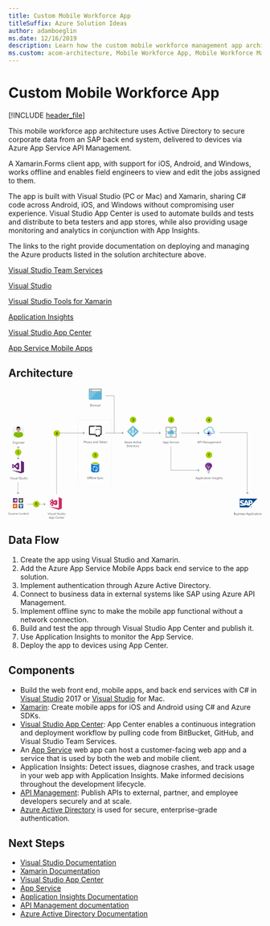 ```yaml
---
title: Custom Mobile Workforce App
titleSuffix: Azure Solution Ideas
author: adamboeglin
ms.date: 12/16/2019
description: Learn how the custom mobile workforce management app architecture is built and implemented with a step-by-step diagram that illustrates the integration of Active Directory, SAP, and Azure App Service.
ms.custom: acom-architecture, Mobile Workforce App, Mobile Workforce Management App, Workforce Management App, Mobile Workforce Management Solution, interactive-diagram, 'https://azure.microsoft.com/solutions/architecture/custom-mobile-workforce-app/'
---
```

# Custom Mobile Workforce App

[!INCLUDE [header_file](../header.md)]

This mobile workforce app architecture uses Active Directory to secure corporate data from an SAP back end system, delivered to devices via Azure App Service API Management.

A Xamarin.Forms client app, with support for iOS, Android, and Windows, works offline and enables field engineers to view and edit the jobs assigned to them.

The app is built with Visual Studio (PC or Mac) and Xamarin, sharing C# code across Android, iOS, and Windows without compromising user experience. Visual Studio App Center is used to automate builds and tests and distribute to beta testers and app stores, while also providing usage monitoring and analytics in conjunction with App Insights.

The links to the right provide documentation on deploying and managing the Azure products listed in the solution architecture above.

[Visual Studio Team Services](https://azure.microsoft.com/services/visual-studio-team-services/)

[Visual Studio](https://www.visualstudio.com/vs/)

[Visual Studio Tools for Xamarin](https://www.visualstudio.com/xamarin/)

[Application Insights](https://azure.microsoft.com/services/application-insights/)

[Visual Studio App Center](https://www.visualstudio.com/app-center/)

[App Service Mobile Apps](https://azure.microsoft.com/services/app-service/mobile/)

## Architecture

<svg class="architecture-diagram" aria-labelledby="custom-mobile-workforce-app" height="588.126" viewbox="0 0 1139.348 588.126"  xmlns="http://www.w3.org/2000/svg">
    <defs>
        <clippath id="a">
            <path fill="none" d="M559.29 178.614h16.406v16.403H559.29z"/>
        </clippath>
        <clippath id="b">
            <path fill="none" d="M544.769 178.626h16.406v16.405h-16.406z"/>
        </clippath>
        <clippath id="c">
            <path fill="none" d="M535.223 168.249h34.61v39.805h-34.61z"/>
        </clippath>
        <clippath id="d">
            <path fill="none" d="M390.038 336.446h18.379v41.099h-18.379z"/>
        </clippath>
        <clippath id="e">
            <path fill="none" d="M893.015 348.062h15.695v19.119h-15.695z"/>
        </clippath>
        <clippath id="f">
            <path fill="none" d="M885.465 333.687h24.292v22.745h-24.292z"/>
        </clippath>
    </defs>
    <g data-name="Layer 2">
        <g data-name="Layer 1">
            <g fill="#525252">
                <path d="M25.25 247.725h-5.2v-9.8h4.977v1.039H21.2v3.261h3.541v1.032H21.2v3.432h4.05zM32.8 247.725h-1.125v-3.992q0-2.228-1.627-2.229a1.764 1.764 0 00-1.391.633 2.342 2.342 0 00-.55 1.6v3.992h-1.121v-7h1.121v1.162h.027a2.527 2.527 0 012.3-1.326 2.14 2.14 0 011.757.742 3.3 3.3 0 01.608 2.143zM40.883 247.165q0 3.855-3.691 3.855a4.956 4.956 0 01-2.27-.492v-1.121a4.662 4.662 0 002.256.656q2.584 0 2.584-2.748v-.766h-.027a2.833 2.833 0 01-4.508.407 3.731 3.731 0 01-.8-2.506 4.36 4.36 0 01.858-2.837 2.867 2.867 0 012.348-1.053 2.283 2.283 0 012.1 1.135h.027v-.971h1.121zm-1.121-2.6v-1.032a2 2 0 00-.562-1.433 1.857 1.857 0 00-1.4-.595 1.946 1.946 0 00-1.627.756 3.369 3.369 0 00-.588 2.115 2.9 2.9 0 00.564 1.87 1.823 1.823 0 001.494.7 1.949 1.949 0 001.535-.67 2.5 2.5 0 00.584-1.716zM43.727 238.948a.71.71 0 01-.513-.205.692.692 0 01-.212-.52.719.719 0 01.725-.731.722.722 0 01.523.209.73.73 0 010 1.035.717.717 0 01-.523.212zm.547 8.777h-1.121v-7h1.121zM52.354 247.725h-1.121v-3.992q0-2.228-1.627-2.229a1.764 1.764 0 00-1.391.633 2.342 2.342 0 00-.55 1.6v3.992h-1.122v-7h1.121v1.162h.027a2.527 2.527 0 012.3-1.326 2.14 2.14 0 011.757.742 3.3 3.3 0 01.608 2.143zM60.092 244.505H55.15a2.618 2.618 0 00.629 1.8 2.168 2.168 0 001.654.636 3.439 3.439 0 002.174-.779v1.053a4.058 4.058 0 01-2.44.67 2.958 2.958 0 01-2.331-.953 3.9 3.9 0 01-.848-2.684 3.826 3.826 0 01.926-2.662 2.969 2.969 0 012.3-1.029 2.634 2.634 0 012.126.889 3.7 3.7 0 01.752 2.468zm-1.148-.95a2.282 2.282 0 00-.468-1.511 1.6 1.6 0 00-1.282-.54 1.812 1.812 0 00-1.347.567 2.577 2.577 0 00-.684 1.483zM67.414 244.505h-4.943a2.618 2.618 0 00.629 1.8 2.168 2.168 0 001.654.636 3.439 3.439 0 002.174-.779v1.053a4.058 4.058 0 01-2.44.67 2.958 2.958 0 01-2.331-.953 3.9 3.9 0 01-.848-2.684 3.826 3.826 0 01.926-2.662 2.969 2.969 0 012.3-1.029 2.634 2.634 0 012.126.889 3.7 3.7 0 01.752 2.468zm-1.148-.95a2.282 2.282 0 00-.468-1.511 1.6 1.6 0 00-1.282-.54 1.812 1.812 0 00-1.347.567 2.577 2.577 0 00-.684 1.483zM72.759 241.86a1.371 1.371 0 00-.848-.226 1.431 1.431 0 00-1.2.677 3.129 3.129 0 00-.482 1.846v3.568h-1.12v-7h1.121v1.442h.027a2.442 2.442 0 01.731-1.151 1.665 1.665 0 011.1-.414 1.837 1.837 0 01.67.1z"/>
            </g>
            <path d="M72.115 193.931a27.034 27.034 0 11-27-26.994 27.025 27.025 0 0127 26.994" fill="#f2f2f2"/>
            <path d="M44.892 221.009a27.7 27.7 0 01-13.916-3.957v-1.445l-.075-1.369-.152-2.739-.233-5.016-.228-4.336v-.3l3.5-.227.757-.075 10.039-.688.305-.076h.151v20.231z" fill="#7fba00"/>
            <path fill="#7fba00" d="M31.128 206.332l-1.672-8.443 14.672-2.966 1.677 8.443-14.677 2.966z"/>
            <path d="M59.644 201.845v.227l-.226 4.411-.3 6.462-.159 2.436v1.819a26.76 26.76 0 01-13.839 3.806h-.225v-20.227h.151l.225.075 10.118.688.687.076z" fill="#7fba00"/>
            <path d="M60.023 216.523c-.3-1.218-.605-2.436-.908-3.578a215.77 215.77 0 00-1.982-6.84l-.074-.076a1.1 1.1 0 00-.152-.461 59.437 59.437 0 00-.682-2.505 4.732 4.732 0 01-.151-1.445 3.71 3.71 0 012.505-2.89 4.621 4.621 0 011.747-.076 3.58 3.58 0 012.587 2.505c.229.764.531 1.6.764 2.512.075.151.075.227.152.379.6 2.133 1.369 4.562 2.051 7.149a25.952 25.952 0 01-5.857 5.326" fill="#7fba00"/>
            <path fill="#7fba00" d="M58.731 206.332l-14.603-2.966 1.678-8.443 14.672 2.966-1.747 8.443z"/>
            <path d="M66.568 210.433a7.188 7.188 0 01-.687.764 25.977 25.977 0 01-5.858 5.325c-.226.152-.379.227-.6.379-.151-.454-.3-.991-.462-1.521-.908-3.117-1.974-6.922-2.731-9.352a.281.281 0 00-.077-.233c-.308-1.06-.536-1.975-.687-2.505l.764-.228 3.419-.99 3.269-.915.839-.227a3.014 3.014 0 00.151.688c.151.529.38 1.211.608 1.9.536 1.975 1.292 4.487 2.057 6.916" fill="#7fba00"/>
            <path d="M55.31 202.3a4.337 4.337 0 008.67-.228 4.337 4.337 0 00-8.67.228M33.634 203.29c-.3.681-.606 1.521-.909 2.429 0 .152-.075.227-.075.309-.076.076-.076.152-.076.3-.612 1.52-1.218 3.268-1.824 5.167-.461 1.445-.991 2.891-1.445 4.411a27.009 27.009 0 01-5.629-5.4c.758-2.436 1.6-4.644 2.278-6.544a4.86 4.86 0 01.152-.53c.309-.915.612-1.672.839-2.436a3.46 3.46 0 014.487-2.2 3.7 3.7 0 012.36 2.815 4.227 4.227 0 01-.158 1.672" fill="#7fba00"/>
            <path d="M34.4 203.517a.277.277 0 00-.076.227c-.227.53-.454 1.218-.763 2.127-.682 2.208-1.748 5.4-2.657 8.367-.309.764-.537 1.521-.763 2.284-.3-.233-.531-.384-.833-.612a26.959 26.959 0 01-5.629-5.395c-.152-.233-.3-.46-.461-.688 1.142-3.647 2.436-7.376 2.89-8.9a.278.278 0 00.076-.227l.763.3 3.345 1.142 3.344 1.143z" fill="#7fba00"/>
            <path d="M34.549 201.769a4.318 4.318 0 11-4.714-3.881 4.339 4.339 0 014.714 3.881" fill="#7fba00"/>
            <path d="M44.513 199.863c-2.815 0-5.1-1.748-5.1-4.563v-3.647h10.193v3.647c0 2.815-2.28 4.563-5.093 4.563" fill="#d8b195"/>
            <path d="M44.513 172.868c-4.563 0-7.838 4.87-7.989 10.953a1.1 1.1 0 01.151-.459c.537-1.6 3.124-.911 2.512.687a10.153 10.153 0 00-.833 2.967 8.056 8.056 0 00.151 1.9 1.256 1.256 0 01.985 1.295v2.662a7.678 7.678 0 002.51 1.67 3.916 3.916 0 005.017 0 7.383 7.383 0 002.588-1.749v-3.115a1.23 1.23 0 01.99-1.219v-2.36c0-.151-.151-.454 0-.151-.687-1.37 1.067-2.588 1.975-1.672 0-6.312-2.2-11.41-8.058-11.41" fill="#b8977c"/>
            <path d="M52.571 183.9c0 6.386-3.421 10.723-8.058 10.723s-7.989-4.337-7.989-10.723c0-6.316 3.351-11.409 7.989-11.409 5.855 0 8.058 5.093 8.058 11.409" fill="#d8b195"/>
            <path d="M37.287 182.452h-1.066a.851.851 0 00-.758.911v3.193c0 .535.3.915.758.915h.763zM51.737 182.452H52.8a.851.851 0 01.762.911v3.193c0 .535-.3.915-.762.915h-.76z" fill="#d8b195"/>
            <path d="M41.086 184.2a.609.609 0 100-1.218.613.613 0 100 1.218M48.16 184.278a.605.605 0 00.613-.608.734.734 0 00-.688-.61.652.652 0 00-.608.61.582.582 0 00.683.608"/>
            <path d="M39.8 191.351h9.428c-1.142 2.277-2.814 3.649-4.715 3.649s-3.578-1.37-4.714-3.647" fill="#d8b195"/>
            <path d="M46.185 187.394a.59.59 0 01-.613.531c-.074 0-.151.151-.377.308a.963.963 0 01-.682.3 1.144 1.144 0 01-.687-.3c-.153-.157-.3-.308-.38-.308a.586.586 0 01-.6-.531v-.074h3.344z" fill="#b8977c"/>
            <path d="M44.513 182.68v4.639h-1.672a.651.651 0 01.227-.38 2.115 2.115 0 00.605-1.369l.076-2.588c0-.6.613-.3.764-.3" fill="#e6ccb9"/>
            <path d="M52.722 179.336v6.917h-.682l-.377-8.287-2.285.3a40.386 40.386 0 01-9.579 0l-2.209-.3-.454 8.209h-.688v-6.839c0-4.108 2.815-7.453 6.317-7.453h3.648c3.5 0 6.309 3.345 6.309 7.453"/>
            <path d="M50.444 185.191a1.313 1.313 0 01-1.218.759h-1.749a1.961 1.961 0 01-1.672-1.295 5.434 5.434 0 01-.308-1.672v-.3c.075-.152.157-.229.234-.38a1.823 1.823 0 011.136-.385h1.98a2.676 2.676 0 011.446.385 1.336 1.336 0 01.377.608v.074a11 11 0 01-.074 1.6v.151a3.839 3.839 0 01-.152.459m.3-2.208v-.074a1.038 1.038 0 00-.379-.682c-.226-.311-1.067-.385-1.521-.385h-1.98a1.64 1.64 0 00-1.213.385 1.1 1.1 0 00-.308.605v.151a4.185 4.185 0 00.385 1.749 2.059 2.059 0 001.746 1.293 6.624 6.624 0 001.749 0 1.468 1.468 0 001.218-.605 2.2 2.2 0 00.3-.839v-.085a5.008 5.008 0 000-1.521M43.295 184.655a1.969 1.969 0 01-1.672 1.295H39.95c-.687-.077-.991-.228-1.218-.608a1.312 1.312 0 01-.227-.762 10.838 10.838 0 01-.075-1.6v-.074a.565.565 0 01.151-.3.41.41 0 01.228-.3 2.662 2.662 0 011.444-.385h1.975a1.683 1.683 0 011.143.385c.075.152.151.229.227.38v.3a5.591 5.591 0 01-.3 1.673m.454-1.824a.781.781 0 00-.3-.6 1.642 1.642 0 00-1.218-.385h-1.981c-.454 0-1.294.074-1.521.385l-.3.3a.682.682 0 00-.076.379v.074a11.2 11.2 0 000 1.6 1.774 1.774 0 00.3.839 1.454 1.454 0 001.217.605 6.645 6.645 0 001.749 0 1.973 1.973 0 001.748-1.293 4.3 4.3 0 00.378-1.749z"/>
            <path d="M50.67 181.916a2.169 2.169 0 00-1.444-.3 21.714 21.714 0 00-2.285-.075c-.682.075-1.21.075-1.443.454a1.218 1.218 0 00-.3.536v-.077H43.9v.077a3.67 3.67 0 00-.227-.536c-.3-.379-.833-.379-1.521-.454a22.363 22.363 0 00-2.278.075 2.167 2.167 0 00-1.445.3 2.015 2.015 0 00-.46.993c0 .074.536.074.536 0a1.147 1.147 0 01.3-.608 1.99 1.99 0 011.294-.308 9.809 9.809 0 012.126 0 1.546 1.546 0 011.142.308 1.135 1.135 0 01.227.531h1.9a1.13 1.13 0 01.233-.531 1.655 1.655 0 011.136-.308 9.855 9.855 0 012.131 0 2.014 2.014 0 011.295.308.939.939 0 01.3.608c0 .074.531 0 .531 0a2.013 2.013 0 00-.457-.993"/>
            <path d="M44.587 191.5a11.81 11.81 0 01-2.662-.379c-.227 0-.3-.234-.3-.459.076-.152.3-.3.455-.229a10.849 10.849 0 004.941 0c.234-.074.459.077.459.229a.337.337 0 01-.3.459 11.246 11.246 0 01-2.588.379" fill="#a71e22"/>
            <g fill="#525252">
                <path d="M14.97 398.418l-3.63 9.8h-1.264l-3.555-9.8H7.8l2.714 7.772a4.621 4.621 0 01.2.868h.027a4.279 4.279 0 01.226-.882l2.769-7.759zM16.8 399.444a.71.71 0 01-.513-.205.692.692 0 01-.212-.52.717.717 0 01.725-.731.725.725 0 01.523.208.731.731 0 010 1.036.717.717 0 01-.523.212zm.547 8.777h-1.119v-7h1.121zM19.195 407.968v-1.2a3.318 3.318 0 002.017.677q1.477 0 1.477-.984a.85.85 0 00-.126-.475 1.255 1.255 0 00-.342-.346 2.573 2.573 0 00-.506-.27q-.291-.12-.625-.25a7.911 7.911 0 01-.817-.373 2.429 2.429 0 01-.588-.424 1.567 1.567 0 01-.355-.536 1.9 1.9 0 01-.12-.7 1.668 1.668 0 01.226-.871 2.005 2.005 0 01.6-.637 2.834 2.834 0 01.858-.386 3.792 3.792 0 01.995-.13 4.011 4.011 0 011.627.314v1.135a3.174 3.174 0 00-1.778-.512 2.04 2.04 0 00-.567.072 1.36 1.36 0 00-.434.2.94.94 0 00-.28.311.825.825 0 00-.1.4.96.96 0 00.1.458 1.008 1.008 0 00.291.328 2.206 2.206 0 00.465.26c.182.077.39.162.622.253a8.644 8.644 0 01.834.365 2.922 2.922 0 01.629.424 1.663 1.663 0 01.4.544 1.756 1.756 0 01.14.731 1.721 1.721 0 01-.229.9 1.969 1.969 0 01-.612.636 2.8 2.8 0 01-.882.376 4.352 4.352 0 01-1.046.123 3.968 3.968 0 01-1.874-.413zM31.219 408.221H30.1v-1.107h-.027a2.3 2.3 0 01-2.16 1.271q-2.5 0-2.5-2.98v-4.184h1.114v4.006q0 2.215 1.7 2.215a1.712 1.712 0 001.35-.605 2.313 2.313 0 00.53-1.582v-4.033h1.121zM38.493 408.221h-1.121v-1.094h-.027a2.347 2.347 0 01-2.153 1.258 2.3 2.3 0 01-1.637-.554 1.919 1.919 0 01-.591-1.47q0-1.961 2.311-2.283l2.1-.294q0-1.784-1.442-1.784a3.446 3.446 0 00-2.283.861v-1.148a4.337 4.337 0 012.379-.656q2.468 0 2.468 2.611zm-1.121-3.541l-1.688.232a2.731 2.731 0 00-1.176.387 1.112 1.112 0 00-.4.98 1.07 1.07 0 00.366.838 1.416 1.416 0 00.974.324 1.8 1.8 0 001.377-.584 2.092 2.092 0 00.543-1.48zM41.726 408.221H40.6v-10.363h1.121zM47.523 407.825v-1.354a2.629 2.629 0 00.557.369 4.612 4.612 0 00.684.277 5.59 5.59 0 00.721.174 4.022 4.022 0 00.67.062 2.619 2.619 0 001.583-.394 1.474 1.474 0 00.349-1.821 1.948 1.948 0 00-.482-.536 4.708 4.708 0 00-.728-.465q-.42-.223-.906-.469-.513-.259-.957-.526a4.156 4.156 0 01-.772-.588 2.457 2.457 0 01-.516-.728 2.482 2.482 0 01.106-2.119 2.513 2.513 0 01.772-.817 3.5 3.5 0 011.09-.479 5.007 5.007 0 011.248-.157 4.78 4.78 0 012.112.349v1.292a3.826 3.826 0 00-2.229-.6 3.71 3.71 0 00-.752.078 2.14 2.14 0 00-.67.257 1.486 1.486 0 00-.479.458 1.216 1.216 0 00-.185.684 1.409 1.409 0 00.14.649 1.588 1.588 0 00.414.5 4.127 4.127 0 00.667.438q.393.212.906.465t1 .547a4.556 4.556 0 01.827.636 2.837 2.837 0 01.564.772 2.169 2.169 0 01.208.971 2.458 2.458 0 01-.284 1.227 2.323 2.323 0 01-.766.817 3.321 3.321 0 01-1.111.454 6.064 6.064 0 01-1.326.141 5.57 5.57 0 01-.574-.037 8.412 8.412 0 01-.7-.109 5.962 5.962 0 01-.673-.178 2.1 2.1 0 01-.508-.24zM58.081 408.153a2.164 2.164 0 01-1.046.219q-1.839 0-1.839-2.051v-4.143h-1.2v-.957h1.2v-1.709l1.121-.362v2.071h1.764v.957h-1.764v3.944a1.633 1.633 0 00.239 1 .956.956 0 00.793.3 1.176 1.176 0 00.731-.232zM65.238 408.221h-1.121v-1.107h-.027a2.3 2.3 0 01-2.16 1.271q-2.5 0-2.5-2.98v-4.184h1.114v4.006q0 2.215 1.7 2.215a1.712 1.712 0 001.35-.605 2.313 2.313 0 00.53-1.582v-4.033h1.121zM73.476 408.221h-1.122v-1.189h-.027a2.588 2.588 0 01-2.406 1.354 2.616 2.616 0 01-2.109-.939 3.858 3.858 0 01-.79-2.561 4.2 4.2 0 01.878-2.786 2.886 2.886 0 012.331-1.046 2.243 2.243 0 012.1 1.135h.027v-4.334h1.121zm-1.121-3.165v-1.032a2 2 0 00-.561-1.436 1.881 1.881 0 00-1.422-.588 1.937 1.937 0 00-1.613.752 3.294 3.294 0 00-.588 2.078 2.961 2.961 0 00.564 1.91 1.842 1.842 0 001.514.7 1.915 1.915 0 001.521-.677 2.521 2.521 0 00.584-1.707zM76.319 399.444a.71.71 0 01-.513-.205.692.692 0 01-.212-.52.717.717 0 01.725-.731.725.725 0 01.523.208.731.731 0 010 1.036.717.717 0 01-.523.212zm.547 8.777h-1.121v-7h1.121zM82.062 408.385a3.249 3.249 0 01-2.478-.98 3.635 3.635 0 01-.926-2.6 3.786 3.786 0 01.964-2.755 3.464 3.464 0 012.6-.991 3.14 3.14 0 012.444.964 3.822 3.822 0 01.878 2.673 3.763 3.763 0 01-.947 2.684 3.318 3.318 0 01-2.535 1.005zm.082-6.385a2.134 2.134 0 00-1.709.734 3.019 3.019 0 00-.629 2.027 2.855 2.855 0 00.636 1.962 2.161 2.161 0 001.7.718 2.049 2.049 0 001.671-.7 3.055 3.055 0 00.584-2 3.107 3.107 0 00-.584-2.023 2.041 2.041 0 00-1.669-.718z"/>
            </g>
            <path fill="#682a7a" d="M56.165 324.76v48.968l-42.833-6.218 42.833 14.25 14-6v-44.5l-14-6.5z"/>
            <path d="M32.236 349.344l8.436-6.685v13.131zm-12.208 4.775v-9.55l4.775 4.855zm20.556-20.692L27.99 346.081l-8.09-6.287-3.153 1.671v15.917l3.143 1.591 8.018-6.207L40.6 365.26l7.987-3.183v-25.546z" fill="#682a7a"/>
            <g fill="#525252">
                <path d="M1015.249 568.324v-9.8h2.789a3.047 3.047 0 012.017.622 2.01 2.01 0 01.745 1.62 2.385 2.385 0 01-.451 1.449 2.432 2.432 0 01-1.244.875v.027a2.494 2.494 0 011.586.748 2.3 2.3 0 01.595 1.645 2.562 2.562 0 01-.9 2.037 3.358 3.358 0 01-2.276.779zm1.148-8.764v3.165h1.176a2.235 2.235 0 001.483-.454 1.583 1.583 0 00.54-1.282q0-1.428-1.88-1.429zm0 4.2v3.527h1.559a2.331 2.331 0 001.568-.479 1.638 1.638 0 00.558-1.312q0-1.736-2.365-1.736zM1028.784 568.324h-1.121v-1.107h-.027a2.3 2.3 0 01-2.16 1.271q-2.5 0-2.5-2.98v-4.184h1.114v4.006q0 2.215 1.7 2.215a1.714 1.714 0 001.351-.605 2.315 2.315 0 00.529-1.582v-4.033h1.121zM1030.623 568.071v-1.2a3.318 3.318 0 002.017.677q1.477 0 1.477-.984a.853.853 0 00-.126-.475 1.276 1.276 0 00-.342-.346 2.615 2.615 0 00-.506-.27c-.194-.08-.4-.163-.626-.25a8.019 8.019 0 01-.817-.373 2.458 2.458 0 01-.588-.424 1.588 1.588 0 01-.355-.536 1.912 1.912 0 01-.119-.7 1.668 1.668 0 01.226-.871 2 2 0 01.6-.637 2.831 2.831 0 01.858-.386 3.783 3.783 0 01.994-.13 4.01 4.01 0 011.627.314v1.135a3.173 3.173 0 00-1.777-.506 2.04 2.04 0 00-.567.072 1.363 1.363 0 00-.435.2.936.936 0 00-.279.311.82.82 0 00-.1.4.954.954 0 00.1.458 1 1 0 00.29.328 2.206 2.206 0 00.465.26c.183.077.39.162.622.253a8.7 8.7 0 01.834.365 2.91 2.91 0 01.629.424 1.679 1.679 0 01.4.544 1.764 1.764 0 01.14.731 1.717 1.717 0 01-.229.9 1.968 1.968 0 01-.611.636 2.788 2.788 0 01-.882.376 4.358 4.358 0 01-1.046.123 3.968 3.968 0 01-1.874-.419zM1037.561 559.546a.711.711 0 01-.513-.205.69.69 0 01-.212-.52.717.717 0 01.725-.731.728.728 0 01.523.208.732.732 0 010 1.036.719.719 0 01-.523.212zm.547 8.777h-1.121v-7h1.121zM1046.188 568.324h-1.121v-3.992q0-2.228-1.627-2.229a1.762 1.762 0 00-1.391.633 2.34 2.34 0 00-.551 1.6v3.992h-1.121v-7h1.121v1.162h.027a2.526 2.526 0 012.3-1.326 2.14 2.14 0 011.757.742 3.3 3.3 0 01.608 2.143zM1053.926 565.1h-4.942a2.618 2.618 0 00.629 1.8 2.168 2.168 0 001.654.636 3.441 3.441 0 002.174-.779v1.053a4.065 4.065 0 01-2.44.67 2.961 2.961 0 01-2.331-.953 3.9 3.9 0 01-.848-2.684 3.828 3.828 0 01.926-2.662 2.97 2.97 0 012.3-1.029 2.63 2.63 0 012.126.889 3.707 3.707 0 01.752 2.468zm-1.148-.95a2.288 2.288 0 00-.468-1.511 1.6 1.6 0 00-1.282-.54 1.813 1.813 0 00-1.347.567 2.577 2.577 0 00-.684 1.483zM1055.2 568.071v-1.2a3.318 3.318 0 002.017.677q1.477 0 1.477-.984a.853.853 0 00-.126-.475 1.276 1.276 0 00-.342-.346 2.615 2.615 0 00-.506-.27c-.194-.08-.4-.163-.626-.25a8.019 8.019 0 01-.817-.373 2.458 2.458 0 01-.588-.424 1.588 1.588 0 01-.355-.536 1.912 1.912 0 01-.119-.7 1.668 1.668 0 01.226-.871 2 2 0 01.6-.637 2.831 2.831 0 01.858-.386 3.783 3.783 0 01.994-.13 4.01 4.01 0 011.627.314v1.135a3.173 3.173 0 00-1.777-.506 2.04 2.04 0 00-.567.072 1.363 1.363 0 00-.435.2.936.936 0 00-.279.311.82.82 0 00-.1.4.954.954 0 00.1.458 1 1 0 00.29.328 2.206 2.206 0 00.465.26c.183.077.39.162.622.253a8.7 8.7 0 01.834.365 2.91 2.91 0 01.629.424 1.679 1.679 0 01.4.544 1.764 1.764 0 01.14.731 1.717 1.717 0 01-.229.9 1.968 1.968 0 01-.611.636 2.788 2.788 0 01-.882.376 4.358 4.358 0 01-1.046.123 3.968 3.968 0 01-1.874-.419zM1061.138 568.071v-1.2a3.318 3.318 0 002.017.677q1.477 0 1.477-.984a.853.853 0 00-.126-.475 1.276 1.276 0 00-.342-.346 2.615 2.615 0 00-.506-.27c-.194-.08-.4-.163-.626-.25a8.019 8.019 0 01-.817-.373 2.458 2.458 0 01-.588-.424 1.588 1.588 0 01-.355-.536 1.912 1.912 0 01-.119-.7 1.668 1.668 0 01.226-.871 2 2 0 01.6-.637 2.831 2.831 0 01.858-.386 3.783 3.783 0 01.994-.13 4.01 4.01 0 011.627.314v1.135a3.173 3.173 0 00-1.777-.506 2.04 2.04 0 00-.567.072 1.363 1.363 0 00-.435.2.936.936 0 00-.279.311.82.82 0 00-.1.4.954.954 0 00.1.458 1 1 0 00.29.328 2.206 2.206 0 00.465.26c.183.077.39.162.622.253a8.7 8.7 0 01.834.365 2.91 2.91 0 01.629.424 1.679 1.679 0 01.4.544 1.764 1.764 0 01.14.731 1.717 1.717 0 01-.229.9 1.968 1.968 0 01-.611.636 2.788 2.788 0 01-.882.376 4.358 4.358 0 01-1.046.123 3.968 3.968 0 01-1.874-.419zM1079.076 568.324h-1.276l-1.039-2.748h-4.156l-.978 2.748h-1.278l3.76-9.8h1.189zm-2.687-3.78l-1.538-4.177a4 4 0 01-.15-.656h-.027a3.647 3.647 0 01-.157.656l-1.524 4.177zM1081.516 567.312h-.027v4.231h-1.121v-10.22h1.121v1.23h.027a2.652 2.652 0 012.42-1.395 2.565 2.565 0 012.112.939 3.9 3.9 0 01.759 2.52 4.338 4.338 0 01-.854 2.813 2.842 2.842 0 01-2.338 1.057 2.341 2.341 0 01-2.099-1.175zm-.027-2.823v.978a2.074 2.074 0 00.564 1.473 2.01 2.01 0 003.027-.174 3.571 3.571 0 00.578-2.167 2.821 2.821 0 00-.54-1.832 1.787 1.787 0 00-1.463-.663 1.987 1.987 0 00-1.572.68 2.5 2.5 0 00-.594 1.705zM1089.747 567.312h-.027v4.231h-1.12v-10.22h1.121v1.23h.027a2.652 2.652 0 012.42-1.395 2.565 2.565 0 012.112.939 3.9 3.9 0 01.759 2.52 4.338 4.338 0 01-.854 2.813 2.842 2.842 0 01-2.338 1.057 2.341 2.341 0 01-2.1-1.175zm-.027-2.823v.978a2.074 2.074 0 00.564 1.473 2.01 2.01 0 003.027-.174 3.571 3.571 0 00.578-2.167 2.821 2.821 0 00-.54-1.832 1.787 1.787 0 00-1.463-.663 1.987 1.987 0 00-1.572.68 2.5 2.5 0 00-.595 1.705zM1097.95 568.324h-1.121V557.96h1.121zM1100.793 559.546a.711.711 0 01-.513-.205.69.69 0 01-.212-.52.717.717 0 01.725-.731.728.728 0 01.523.208.732.732 0 010 1.036.719.719 0 01-.523.212zm.547 8.777h-1.121v-7h1.121zM1108.381 568a3.647 3.647 0 01-1.914.485 3.164 3.164 0 01-2.416-.975 3.527 3.527 0 01-.92-2.525 3.881 3.881 0 01.991-2.779 3.469 3.469 0 012.646-1.049 3.688 3.688 0 011.627.342v1.148a2.852 2.852 0 00-1.668-.547 2.248 2.248 0 00-1.76.77 2.911 2.911 0 00-.687 2.02 2.774 2.774 0 00.646 1.941 2.225 2.225 0 001.732.711 2.813 2.813 0 001.723-.608zM1115.087 568.324h-1.121v-1.094h-.027a2.346 2.346 0 01-2.153 1.258 2.3 2.3 0 01-1.637-.554 1.918 1.918 0 01-.592-1.47q0-1.961 2.311-2.283l2.1-.294q0-1.784-1.442-1.784a3.446 3.446 0 00-2.283.861v-1.148a4.34 4.34 0 012.379-.656q2.468 0 2.468 2.611zm-1.121-3.541l-1.688.232a2.734 2.734 0 00-1.176.387 1.111 1.111 0 00-.4.98 1.072 1.072 0 00.365.838 1.419 1.419 0 00.975.324 1.8 1.8 0 001.377-.584 2.088 2.088 0 00.544-1.48zM1120.447 568.255a2.167 2.167 0 01-1.046.219q-1.838 0-1.839-2.051v-4.143h-1.2v-.957h1.2v-1.709l1.121-.362v2.071h1.764v.957h-1.764v3.944a1.636 1.636 0 00.239 1 .955.955 0 00.793.3 1.177 1.177 0 00.731-.232zM1122.518 559.546a.711.711 0 01-.513-.205.69.69 0 01-.212-.52.717.717 0 01.725-.731.728.728 0 01.523.208.732.732 0 010 1.036.719.719 0 01-.523.212zm.547 8.777h-1.121v-7h1.121zM1128.26 568.488a3.251 3.251 0 01-2.479-.98 3.636 3.636 0 01-.926-2.6 3.786 3.786 0 01.964-2.755 3.464 3.464 0 012.6-.991 3.137 3.137 0 012.443.964 3.82 3.82 0 01.879 2.673 3.761 3.761 0 01-.947 2.684 3.317 3.317 0 01-2.534 1.005zm.082-6.385a2.134 2.134 0 00-1.709.734 3.022 3.022 0 00-.629 2.027 2.855 2.855 0 00.636 1.962 2.161 2.161 0 001.7.718 2.051 2.051 0 001.672-.7 3.061 3.061 0 00.584-2 3.113 3.113 0 00-.584-2.023 2.044 2.044 0 00-1.67-.721zM1139.348 568.324h-1.121v-3.992q0-2.228-1.627-2.229a1.762 1.762 0 00-1.391.633 2.34 2.34 0 00-.551 1.6v3.992h-1.121v-7h1.121v1.162h.027a2.526 2.526 0 012.3-1.326 2.14 2.14 0 011.757.742 3.3 3.3 0 01.608 2.143z"/>
            </g>
            <g fill="#525252">
                <path d="M0 567.143v-1.353a2.629 2.629 0 00.557.369 4.612 4.612 0 00.684.277 5.59 5.59 0 00.721.174 4.022 4.022 0 00.67.062 2.619 2.619 0 001.583-.394 1.474 1.474 0 00.349-1.821 1.948 1.948 0 00-.482-.536 4.708 4.708 0 00-.728-.465q-.42-.223-.906-.469-.513-.259-.957-.526a4.156 4.156 0 01-.772-.588 2.457 2.457 0 01-.516-.728 2.482 2.482 0 01.106-2.119 2.513 2.513 0 01.772-.817 3.5 3.5 0 011.09-.479 5.007 5.007 0 011.248-.157 4.78 4.78 0 012.112.349v1.292a3.826 3.826 0 00-2.229-.6 3.71 3.71 0 00-.752.078 2.14 2.14 0 00-.67.257 1.486 1.486 0 00-.479.458 1.216 1.216 0 00-.185.684 1.409 1.409 0 00.14.649 1.588 1.588 0 00.414.5 4.127 4.127 0 00.667.438q.393.212.906.465t1 .547a4.556 4.556 0 01.827.636 2.837 2.837 0 01.564.772 2.169 2.169 0 01.208.971 2.458 2.458 0 01-.284 1.227 2.323 2.323 0 01-.766.817 3.321 3.321 0 01-1.111.454 6.064 6.064 0 01-1.326.141 5.57 5.57 0 01-.574-.037 8.412 8.412 0 01-.7-.109 5.962 5.962 0 01-.673-.178 2.1 2.1 0 01-.508-.241zM10.671 567.7a3.249 3.249 0 01-2.478-.98 3.635 3.635 0 01-.926-2.6 3.786 3.786 0 01.964-2.755 3.464 3.464 0 012.6-.991 3.14 3.14 0 012.444.964 3.822 3.822 0 01.878 2.673 3.763 3.763 0 01-.947 2.684 3.318 3.318 0 01-2.535 1.005zm.082-6.385a2.134 2.134 0 00-1.709.734 3.019 3.019 0 00-.629 2.027 2.855 2.855 0 00.636 1.962 2.161 2.161 0 001.7.718 2.049 2.049 0 001.671-.7 3.055 3.055 0 00.584-2 3.107 3.107 0 00-.584-2.023 2.041 2.041 0 00-1.669-.714zM21.608 567.54h-1.121v-1.107h-.027a2.3 2.3 0 01-2.16 1.267q-2.5 0-2.5-2.98v-4.18h1.114v4.006q0 2.215 1.7 2.215a1.712 1.712 0 001.35-.605 2.313 2.313 0 00.53-1.582v-4.034h1.121zM27.521 561.674a1.371 1.371 0 00-.848-.226 1.431 1.431 0 00-1.2.677 3.129 3.129 0 00-.482 1.846v3.568h-1.12v-7h1.121v1.442h.027a2.442 2.442 0 01.731-1.151 1.665 1.665 0 011.1-.414 1.837 1.837 0 01.67.1zM33.328 567.218a3.645 3.645 0 01-1.914.485 3.166 3.166 0 01-2.414-.974 3.529 3.529 0 01-.919-2.525 3.883 3.883 0 01.991-2.779 3.468 3.468 0 012.646-1.049 3.686 3.686 0 011.627.342v1.148a2.853 2.853 0 00-1.668-.547 2.252 2.252 0 00-1.76.77 2.915 2.915 0 00-.687 2.02 2.778 2.778 0 00.646 1.941 2.228 2.228 0 001.733.711 2.811 2.811 0 001.723-.608zM40.649 564.32h-4.942a2.618 2.618 0 00.629 1.8 2.168 2.168 0 001.654.636 3.439 3.439 0 002.174-.779v1.053a4.065 4.065 0 01-2.44.67 2.961 2.961 0 01-2.331-.953 3.906 3.906 0 01-.848-2.684 3.826 3.826 0 01.926-2.662 2.969 2.969 0 012.3-1.029 2.631 2.631 0 012.126.889 3.7 3.7 0 01.752 2.468zm-1.148-.95a2.28 2.28 0 00-.468-1.511 1.594 1.594 0 00-1.282-.54 1.812 1.812 0 00-1.347.567 2.574 2.574 0 00-.684 1.483zM53 567.129a5.749 5.749 0 01-2.707.574 4.366 4.366 0 01-3.35-1.347 4.97 4.97 0 01-1.258-3.534 5.208 5.208 0 011.415-3.8 4.8 4.8 0 013.589-1.449 5.76 5.76 0 012.311.4v1.227a4.689 4.689 0 00-2.324-.588 3.567 3.567 0 00-2.738 1.128 4.249 4.249 0 00-1.049 3.015 4.041 4.041 0 00.981 2.854 3.337 3.337 0 002.574 1.063 4.829 4.829 0 002.556-.657zM57.773 567.7a3.249 3.249 0 01-2.478-.98 3.635 3.635 0 01-.926-2.6 3.786 3.786 0 01.964-2.755 3.464 3.464 0 012.6-.991 3.14 3.14 0 012.444.964 3.822 3.822 0 01.878 2.673 3.763 3.763 0 01-.947 2.684 3.318 3.318 0 01-2.535 1.005zm.082-6.385a2.134 2.134 0 00-1.709.734 3.019 3.019 0 00-.629 2.027 2.855 2.855 0 00.636 1.962 2.161 2.161 0 001.7.718 2.049 2.049 0 001.671-.7 3.055 3.055 0 00.584-2 3.107 3.107 0 00-.584-2.023 2.041 2.041 0 00-1.669-.714zM68.861 567.54H67.74v-3.992q0-2.228-1.627-2.229a1.764 1.764 0 00-1.391.633 2.342 2.342 0 00-.55 1.6v3.992H63.05v-7h1.121v1.156h.029a2.527 2.527 0 012.3-1.326 2.14 2.14 0 011.757.742 3.3 3.3 0 01.608 2.143zM74.22 567.471a2.164 2.164 0 01-1.046.219q-1.839 0-1.839-2.051V561.5h-1.2v-.957h1.2v-1.709l1.121-.362v2.071h1.764v.957h-1.763v3.944a1.633 1.633 0 00.239 1 .956.956 0 00.793.3 1.176 1.176 0 00.731-.232zM79.368 561.674a1.371 1.371 0 00-.848-.226 1.431 1.431 0 00-1.2.677 3.129 3.129 0 00-.482 1.846v3.568h-1.121v-7h1.121v1.442h.027a2.442 2.442 0 01.731-1.151 1.665 1.665 0 011.1-.414 1.837 1.837 0 01.67.1zM83.329 567.7a3.249 3.249 0 01-2.478-.98 3.635 3.635 0 01-.926-2.6 3.786 3.786 0 01.964-2.755 3.464 3.464 0 012.6-.991 3.14 3.14 0 012.444.964 3.822 3.822 0 01.878 2.673 3.763 3.763 0 01-.947 2.684 3.318 3.318 0 01-2.535 1.005zm.082-6.385a2.134 2.134 0 00-1.709.734 3.019 3.019 0 00-.629 2.027 2.855 2.855 0 00.636 1.962 2.161 2.161 0 001.7.718 2.049 2.049 0 001.671-.7 3.055 3.055 0 00.584-2 3.107 3.107 0 00-.584-2.023 2.041 2.041 0 00-1.669-.714zM89.727 567.54h-1.121v-10.364h1.121z"/>
            </g>
            <path d="M66.077 538.186H46.433v-19.643h19.644zm-9.344-16.324a12.945 12.945 0 00-4.569.624 1.651 1.651 0 00-1.273 2.129c.311 1.464.569 2.942.78 4.424a1.853 1.853 0 001.243 1.558 9.285 9.285 0 007.1.017 2.011 2.011 0 001.328-1.8 39.6 39.6 0 01.732-4.146 1.631 1.631 0 00-1.211-2.157 11.653 11.653 0 00-4.135-.645m-4.375 9.252c-.157 2.661.44 3.412 2.855 3.778a8.25 8.25 0 002.51.013c2.421-.37 2.99-1.068 2.934-3.835a8.223 8.223 0 01-8.3.044" fill="#114973"/>
            <path d="M56.732 521.862a11.655 11.655 0 014.136.645 1.632 1.632 0 011.211 2.157 39.651 39.651 0 00-.732 4.146 2.013 2.013 0 01-1.328 1.8 9.289 9.289 0 01-7.1-.017 1.854 1.854 0 01-1.243-1.559 66.957 66.957 0 00-.78-4.423 1.65 1.65 0 011.273-2.129 12.943 12.943 0 014.568-.625m1.552 6.316a1.81 1.81 0 00-1.792-1.786 1.829 1.829 0 00-1.785 1.928 1.79 1.79 0 003.577-.142m1.737-4.629c-1.586-1.168-5.746-1.127-7.085.069 1.753 1.068 5.619 1.03 7.085-.069" fill="#f8fafb"/>
            <path d="M52.358 531.114a8.223 8.223 0 008.3-.044c.056 2.767-.513 3.465-2.934 3.835a8.25 8.25 0 01-2.51-.013c-2.415-.366-3.012-1.117-2.855-3.778" fill="#f6f8f9"/>
            <path d="M58.284 528.178a1.79 1.79 0 01-3.577.142 1.83 1.83 0 011.785-1.928 1.81 1.81 0 011.792 1.786" fill="#2d5e83"/>
            <path d="M60.021 523.549c-1.466 1.1-5.332 1.137-7.085.069 1.339-1.2 5.5-1.237 7.085-.069" fill="#275a80"/>
            <path d="M65.467 512.518H46.429V493.4h19.038zm-9.524-16.631A7.076 7.076 0 1063.029 503a7.114 7.114 0 00-7.086-7.113" fill="#1f1f1f"/>
            <path d="M55.943 495.887a7.076 7.076 0 11-7.054 7.012 7.113 7.113 0 017.054-7.012m-1.277 10.9c-.49-.13-.794-.2-1.089-.292a3.177 3.177 0 01-2.008-4.351 3.324 3.324 0 00.377-1.778c-.071-.641.195-1.181 1.057-.876a8.406 8.406 0 005.976-.01c.418-.159.968-.135.915.408-.113 1.135.573 2.047.688 3.1a3.03 3.03 0 01-2.295 3.52c-.291.1-.647.058-.841.467.534.528.262 1.313.476 1.979a6.228 6.228 0 004.3-7.279 6.4 6.4 0 00-12.665 1.081c-.124 2.865 1.928 5.663 4.484 6.089a2.894 2.894 0 01.624-2.055" fill="#f2f2f2"/>
            <path d="M54.666 506.792a2.894 2.894 0 00-.624 2.055c-2.556-.426-4.608-3.224-4.484-6.089a6.4 6.4 0 0112.665-1.081 6.228 6.228 0 01-4.3 7.279c-.214-.666.058-1.451-.476-1.979.194-.409.55-.369.841-.467a3.03 3.03 0 002.295-3.52c-.115-1.05-.8-1.962-.688-3.1.053-.543-.5-.567-.915-.408a8.406 8.406 0 01-5.98.018c-.862-.3-1.128.235-1.057.876a3.324 3.324 0 01-.377 1.778 3.177 3.177 0 002.008 4.351c.295.1.6.162 1.089.292" fill="#252525"/>
            <path fill="#68217a" d="M20.215 493.164h19.644v19.371H20.215z"/>
            <path fill="#fff" d="M32.765 496.984l3.274 1.364v9.276l-3.002 1.091-4.637-4.637-3.001 2.182-1.364-.546v-5.729l1.364-.545 3.001 2.182 4.365-4.638z"/>
            <path fill="#68217a" d="M32.765 500.531v4.638l-2.729-2.455 2.729-2.183zM25.399 501.076l1.91 1.637-1.91 2.183v-3.82z"/>
            <path fill="#dd5900" d="M20.215 518.537h19.644v19.644H20.215z"/>
            <path d="M33.724 532.038a5.407 5.407 0 110-7.647 5.407 5.407 0 010 7.647" fill="#fff"/>
            <path fill="#dd5900" d="M32.765 527.268l-.819.818-1.364-1.363v4.364h-1.091v-5.456l-2.728-2.455.818-.819 5.184 4.911z"/>
            <path d="M31.4 531.36a1.364 1.364 0 11-1.363-1.36 1.364 1.364 0 011.363 1.36M34.4 528.359A1.364 1.364 0 1133.038 527a1.364 1.364 0 011.364 1.364M31.4 525.631a1.364 1.364 0 11-1.364-1.364 1.364 1.364 0 011.364 1.364" fill="#dd5900"/>
            <path fill="#cb2e62" d="M226.332 488.426v49.156l-42.998-6.241 42.998 14.304 14.054-6.023v-44.671l-14.054-6.525z"/>
            <path d="M211.345 501.1l-9.9 6.259V499.6l-4.547-2.075-9.716 8.14v4.19l5.161 3.259-5.161 3.265v4.19l9.716 8.319 4.547-1.517v-8.51l9.9 6.25 8.456-2.927v-18.195zm-20.845 6.141l6.4-5.043v8.035l-.047.03zm-.036 11.785L196.9 516v8.221zm12.48-5.867l8.4-3.949v7.944z" fill="#cb2e62"/>
            <g fill="#525252">
                <path d="M185.537 558.3l-3.63 9.8h-1.265l-3.555-9.8h1.278l2.714 7.772a4.621 4.621 0 01.2.868h.027a4.279 4.279 0 01.226-.882l2.768-7.758zM187.369 559.33a.71.71 0 01-.513-.205.692.692 0 01-.212-.52.717.717 0 01.725-.731.725.725 0 01.523.208.731.731 0 010 1.036.717.717 0 01-.523.212zm.547 8.777h-1.121v-7h1.121zM189.761 567.854v-1.2a3.318 3.318 0 002.017.677q1.477 0 1.477-.984a.85.85 0 00-.126-.475 1.255 1.255 0 00-.342-.346 2.573 2.573 0 00-.506-.27q-.291-.12-.625-.25a7.911 7.911 0 01-.817-.373 2.429 2.429 0 01-.588-.424 1.567 1.567 0 01-.355-.536 1.9 1.9 0 01-.12-.7 1.668 1.668 0 01.224-.873 2.005 2.005 0 01.6-.637 2.834 2.834 0 01.858-.386 3.792 3.792 0 01.995-.13 4.011 4.011 0 011.627.314v1.135a3.174 3.174 0 00-1.777-.506 2.04 2.04 0 00-.567.072 1.36 1.36 0 00-.434.2.94.94 0 00-.28.311.825.825 0 00-.1.4.96.96 0 00.1.458 1.008 1.008 0 00.291.328 2.206 2.206 0 00.465.26c.182.077.39.162.622.253a8.643 8.643 0 01.834.365 2.922 2.922 0 01.629.424 1.663 1.663 0 01.4.544 1.756 1.756 0 01.14.731 1.721 1.721 0 01-.229.9 1.969 1.969 0 01-.612.636 2.8 2.8 0 01-.882.376 4.352 4.352 0 01-1.046.123 3.968 3.968 0 01-1.873-.417zM201.786 568.107h-1.121V567h-.027a2.3 2.3 0 01-2.16 1.271q-2.5 0-2.5-2.98v-4.184h1.114v4.006q0 2.215 1.7 2.215a1.712 1.712 0 001.35-.605 2.313 2.313 0 00.53-1.582v-4.033h1.121zM209.059 568.107h-1.121v-1.094h-.027a2.347 2.347 0 01-2.153 1.258 2.3 2.3 0 01-1.637-.554 1.919 1.919 0 01-.591-1.47q0-1.961 2.311-2.283l2.1-.294q0-1.784-1.442-1.784a3.446 3.446 0 00-2.283.861V561.6a4.337 4.337 0 012.379-.656q2.468 0 2.468 2.611zm-1.121-3.541l-1.688.232a2.731 2.731 0 00-1.176.387 1.112 1.112 0 00-.4.98 1.07 1.07 0 00.366.838 1.416 1.416 0 00.974.324 1.8 1.8 0 001.377-.584 2.092 2.092 0 00.543-1.48zM212.292 568.107h-1.121v-10.363h1.121zM218.089 567.71v-1.354a2.629 2.629 0 00.557.369 4.612 4.612 0 00.684.277 5.59 5.59 0 00.721.174 4.022 4.022 0 00.67.062 2.619 2.619 0 001.583-.394 1.474 1.474 0 00.349-1.821 1.948 1.948 0 00-.482-.536 4.708 4.708 0 00-.728-.465q-.42-.223-.906-.469-.513-.259-.957-.526a4.156 4.156 0 01-.772-.588 2.457 2.457 0 01-.516-.728 2.482 2.482 0 01.106-2.119 2.513 2.513 0 01.772-.817 3.5 3.5 0 011.09-.479 5.007 5.007 0 011.248-.157 4.78 4.78 0 012.112.349v1.292a3.826 3.826 0 00-2.229-.6 3.71 3.71 0 00-.752.078 2.14 2.14 0 00-.67.257 1.486 1.486 0 00-.479.458 1.216 1.216 0 00-.185.684 1.409 1.409 0 00.14.649 1.588 1.588 0 00.414.5 4.127 4.127 0 00.667.438q.393.212.906.465t1 .547a4.556 4.556 0 01.827.636 2.837 2.837 0 01.564.772 2.169 2.169 0 01.208.971 2.458 2.458 0 01-.284 1.227 2.323 2.323 0 01-.766.817 3.321 3.321 0 01-1.111.454 6.064 6.064 0 01-1.326.141 5.57 5.57 0 01-.574-.037 8.412 8.412 0 01-.7-.109 5.962 5.962 0 01-.673-.178 2.1 2.1 0 01-.508-.24zM228.647 568.039a2.164 2.164 0 01-1.046.219q-1.839 0-1.839-2.051v-4.143h-1.2v-.957h1.2V559.4l1.121-.362v2.071h1.764v.957h-1.764v3.944a1.633 1.633 0 00.239 1 .956.956 0 00.793.3 1.176 1.176 0 00.731-.232zM235.8 568.107h-1.121V567h-.027a2.3 2.3 0 01-2.16 1.271q-2.5 0-2.5-2.98v-4.184h1.114v4.006q0 2.215 1.7 2.215a1.712 1.712 0 001.35-.605 2.313 2.313 0 00.53-1.582v-4.033h1.114zM244.042 568.107h-1.121v-1.189h-.027a2.588 2.588 0 01-2.406 1.354 2.616 2.616 0 01-2.109-.939 3.858 3.858 0 01-.79-2.561 4.2 4.2 0 01.875-2.782 2.886 2.886 0 012.331-1.046 2.243 2.243 0 012.1 1.135h.027v-4.334h1.121zm-1.121-3.165v-1.032a2 2 0 00-.561-1.436 1.881 1.881 0 00-1.422-.588 1.937 1.937 0 00-1.613.752 3.294 3.294 0 00-.588 2.078 2.961 2.961 0 00.564 1.91 1.842 1.842 0 001.514.7 1.915 1.915 0 001.521-.677 2.521 2.521 0 00.585-1.707zM246.886 559.33a.71.71 0 01-.513-.205.692.692 0 01-.212-.52.717.717 0 01.725-.731.725.725 0 01.523.208.731.731 0 010 1.036.717.717 0 01-.523.212zm.547 8.777h-1.121v-7h1.121zM252.628 568.271a3.249 3.249 0 01-2.478-.98 3.635 3.635 0 01-.926-2.6 3.786 3.786 0 01.964-2.755 3.464 3.464 0 012.6-.991 3.14 3.14 0 012.444.964 3.822 3.822 0 01.878 2.673 3.763 3.763 0 01-.947 2.684 3.318 3.318 0 01-2.535 1.005zm.082-6.385a2.134 2.134 0 00-1.709.734 3.019 3.019 0 00-.629 2.027 2.855 2.855 0 00.636 1.962 2.161 2.161 0 001.7.718 2.049 2.049 0 001.671-.7 3.055 3.055 0 00.584-2 3.107 3.107 0 00-.584-2.023 2.041 2.041 0 00-1.669-.718z"/>
            </g>
            <g fill="#525252">
                <path d="M190.7 584.907h-1.271l-1.039-2.748h-4.156l-.978 2.748h-1.278l3.76-9.8h1.189zm-2.687-3.78l-1.538-4.177a4 4 0 01-.15-.656h-.027a3.647 3.647 0 01-.157.656l-1.524 4.177zM193.136 583.895h-.027v4.231h-1.121v-10.22h1.121v1.23h.027a2.651 2.651 0 012.42-1.395 2.565 2.565 0 012.112.939 3.9 3.9 0 01.759 2.52 4.335 4.335 0 01-.854 2.813 2.843 2.843 0 01-2.338 1.057 2.341 2.341 0 01-2.099-1.175zm-.027-2.823v.978a2.078 2.078 0 00.564 1.473 2.011 2.011 0 003.028-.174 3.575 3.575 0 00.578-2.167 2.824 2.824 0 00-.54-1.832 1.786 1.786 0 00-1.463-.663 1.987 1.987 0 00-1.572.68 2.5 2.5 0 00-.595 1.705zM201.367 583.895h-.027v4.231h-1.121v-10.22h1.121v1.23h.027a2.651 2.651 0 012.42-1.395 2.565 2.565 0 012.112.939 3.9 3.9 0 01.759 2.52 4.335 4.335 0 01-.854 2.813 2.843 2.843 0 01-2.338 1.057 2.341 2.341 0 01-2.099-1.175zm-.027-2.823v.978a2.078 2.078 0 00.564 1.473 2.011 2.011 0 003.028-.174 3.575 3.575 0 00.578-2.167 2.824 2.824 0 00-.54-1.832 1.786 1.786 0 00-1.463-.663 1.987 1.987 0 00-1.572.68 2.5 2.5 0 00-.596 1.705zM219.106 584.5a5.749 5.749 0 01-2.707.574 4.366 4.366 0 01-3.35-1.347 4.97 4.97 0 01-1.258-3.534 5.208 5.208 0 011.415-3.8 4.8 4.8 0 013.589-1.449 5.76 5.76 0 012.311.4v1.224a4.689 4.689 0 00-2.324-.588 3.567 3.567 0 00-2.738 1.128 4.249 4.249 0 00-1.049 3.015 4.041 4.041 0 00.981 2.854 3.337 3.337 0 002.574 1.063 4.829 4.829 0 002.557-.656zM226.578 581.687h-4.942a2.618 2.618 0 00.629 1.8 2.168 2.168 0 001.654.636 3.439 3.439 0 002.174-.779v1.056a4.065 4.065 0 01-2.44.67 2.961 2.961 0 01-2.331-.953 3.906 3.906 0 01-.848-2.684 3.826 3.826 0 01.926-2.662 2.969 2.969 0 012.3-1.029 2.631 2.631 0 012.126.889 3.7 3.7 0 01.752 2.468zm-1.148-.95a2.28 2.28 0 00-.468-1.511 1.594 1.594 0 00-1.282-.54 1.812 1.812 0 00-1.347.567 2.574 2.574 0 00-.684 1.483zM234.083 584.907h-1.121v-3.992q0-2.228-1.627-2.229a1.764 1.764 0 00-1.391.633 2.342 2.342 0 00-.55 1.6v3.992h-1.121v-7h1.121v1.162h.027a2.527 2.527 0 012.3-1.326 2.14 2.14 0 011.757.742 3.3 3.3 0 01.608 2.143zM239.443 584.838a2.164 2.164 0 01-1.046.219q-1.839 0-1.839-2.051v-4.143h-1.2v-.957h1.2V576.2l1.121-.362v2.071h1.764v.957h-1.764v3.944a1.633 1.633 0 00.239 1 .956.956 0 00.793.3 1.176 1.176 0 00.731-.232zM246.454 581.687h-4.942a2.618 2.618 0 00.629 1.8 2.168 2.168 0 001.654.636 3.439 3.439 0 002.174-.779v1.056a4.065 4.065 0 01-2.44.67 2.961 2.961 0 01-2.331-.953 3.906 3.906 0 01-.848-2.684 3.826 3.826 0 01.926-2.662 2.969 2.969 0 012.3-1.029 2.631 2.631 0 012.126.889 3.7 3.7 0 01.752 2.468zm-1.148-.95a2.28 2.28 0 00-.468-1.511 1.594 1.594 0 00-1.282-.54 1.812 1.812 0 00-1.347.567 2.574 2.574 0 00-.684 1.483zM251.8 579.041a1.371 1.371 0 00-.848-.226 1.431 1.431 0 00-1.2.677 3.129 3.129 0 00-.482 1.846v3.568h-1.121v-7h1.121v1.442h.027a2.442 2.442 0 01.731-1.151 1.665 1.665 0 011.1-.414 1.837 1.837 0 01.67.1z"/>
            </g>
            <path fill="#969696" d="M43.378 265.272h1.5v47.773h-1.5z"/>
            <path fill="#969696" d="M37.75 312.19h12.756l-6.378 6.376-6.378-6.376zM37.75 266.127h12.756l-6.378-6.376-6.378 6.376z"/>
            <g fill="#525252">
                <path d="M340.043 242.147v3.705H338.9v-9.8h2.693a3.558 3.558 0 012.437.766 2.734 2.734 0 01.865 2.16 2.971 2.971 0 01-.96 2.283 3.668 3.668 0 01-2.594.889zm0-5.059v4.02h1.2a2.69 2.69 0 001.815-.543 1.925 1.925 0 00.625-1.535q0-1.941-2.3-1.941zM352.4 245.852h-1.121v-4.033q0-2.187-1.627-2.187a1.773 1.773 0 00-1.381.633 2.356 2.356 0 00-.561 1.623v3.965h-1.121v-10.364h1.121v4.525h.027a2.546 2.546 0 012.3-1.326q2.365 0 2.365 2.851zM357.434 246.016a3.249 3.249 0 01-2.478-.98 3.635 3.635 0 01-.926-2.6 3.786 3.786 0 01.964-2.755 3.468 3.468 0 012.6-.991 3.14 3.14 0 012.444.964 3.824 3.824 0 01.878 2.673 3.761 3.761 0 01-.947 2.684 3.318 3.318 0 01-2.535 1.005zm.082-6.385a2.132 2.132 0 00-1.709.735 3.015 3.015 0 00-.629 2.026 2.853 2.853 0 00.636 1.962 2.161 2.161 0 001.7.718 2.049 2.049 0 001.671-.7 3.054 3.054 0 00.584-2 3.109 3.109 0 00-.584-2.023 2.041 2.041 0 00-1.669-.718zM368.522 245.852H367.4v-3.992q0-2.228-1.627-2.229a1.764 1.764 0 00-1.391.633 2.342 2.342 0 00-.55 1.6v3.992h-1.121v-7h1.121v1.162h.027a2.527 2.527 0 012.3-1.326 2.14 2.14 0 011.757.742 3.3 3.3 0 01.608 2.143zM376.26 242.632h-4.942a2.618 2.618 0 00.629 1.8 2.168 2.168 0 001.654.636 3.439 3.439 0 002.174-.779v1.053a4.058 4.058 0 01-2.44.67 2.958 2.958 0 01-2.331-.953 3.9 3.9 0 01-.848-2.684 3.826 3.826 0 01.926-2.662 2.969 2.969 0 012.3-1.029 2.634 2.634 0 012.126.889 3.7 3.7 0 01.752 2.468zm-1.148-.95a2.282 2.282 0 00-.468-1.511 1.6 1.6 0 00-1.282-.54 1.812 1.812 0 00-1.347.567 2.577 2.577 0 00-.684 1.483zM386.8 245.852h-1.12v-1.094h-.027a2.347 2.347 0 01-2.153 1.258 2.3 2.3 0 01-1.637-.554 1.918 1.918 0 01-.591-1.47q0-1.961 2.311-2.283l2.1-.294q0-1.784-1.442-1.784a3.446 3.446 0 00-2.283.861v-1.148a4.337 4.337 0 012.379-.656q2.468 0 2.468 2.611zm-1.121-3.541l-1.688.232a2.745 2.745 0 00-1.176.387 1.114 1.114 0 00-.4.98 1.07 1.07 0 00.366.838 1.416 1.416 0 00.974.324 1.8 1.8 0 001.377-.584 2.088 2.088 0 00.543-1.48zM394.724 245.852H393.6v-3.992q0-2.228-1.627-2.229a1.764 1.764 0 00-1.391.633 2.342 2.342 0 00-.55 1.6v3.992h-1.121v-7h1.121v1.162h.027a2.527 2.527 0 012.3-1.326 2.14 2.14 0 011.757.742 3.3 3.3 0 01.608 2.143zM402.811 245.852h-1.121v-1.189h-.027a2.588 2.588 0 01-2.406 1.354 2.616 2.616 0 01-2.109-.939 3.858 3.858 0 01-.79-2.561 4.2 4.2 0 01.875-2.782 2.886 2.886 0 012.331-1.046 2.245 2.245 0 012.1 1.135h.027v-4.334h1.121zm-1.121-3.165v-1.032a2.005 2.005 0 00-.561-1.436 1.881 1.881 0 00-1.422-.588 1.937 1.937 0 00-1.613.752 3.3 3.3 0 00-.588 2.078 2.966 2.966 0 00.564 1.911 1.844 1.844 0 001.514.7 1.915 1.915 0 001.521-.677 2.521 2.521 0 00.585-1.708zM414.863 237.088h-2.83v8.764h-1.148v-8.764h-2.823v-1.039h6.8zM419.777 245.852h-1.121v-1.094h-.027a2.347 2.347 0 01-2.153 1.258 2.3 2.3 0 01-1.637-.554 1.918 1.918 0 01-.591-1.47q0-1.961 2.311-2.283l2.1-.294q0-1.784-1.442-1.784a3.446 3.446 0 00-2.283.861v-1.148a4.337 4.337 0 012.379-.656q2.468 0 2.468 2.611zm-1.121-3.541l-1.688.232a2.745 2.745 0 00-1.176.387 1.114 1.114 0 00-.4.98 1.07 1.07 0 00.366.838 1.416 1.416 0 00.974.324 1.8 1.8 0 001.377-.584 2.088 2.088 0 00.543-1.48zM423.038 244.84h-.027v1.012h-1.121v-10.363h1.121v4.594h.027a2.651 2.651 0 012.42-1.395 2.565 2.565 0 012.109.94 3.878 3.878 0 01.762 2.519 4.338 4.338 0 01-.854 2.813 2.845 2.845 0 01-2.338 1.056 2.3 2.3 0 01-2.099-1.176zm-.027-2.823v.978a2.082 2.082 0 00.564 1.474 2.012 2.012 0 003.028-.175 3.573 3.573 0 00.578-2.167 2.824 2.824 0 00-.54-1.832 1.789 1.789 0 00-1.463-.663 1.984 1.984 0 00-1.572.681 2.5 2.5 0 00-.595 1.704zM431.241 245.852h-1.121v-10.363h1.121zM439.137 242.632h-4.942a2.618 2.618 0 00.629 1.8 2.168 2.168 0 001.654.636 3.439 3.439 0 002.174-.779v1.053a4.058 4.058 0 01-2.44.67 2.958 2.958 0 01-2.331-.953 3.9 3.9 0 01-.848-2.684 3.826 3.826 0 01.926-2.662 2.969 2.969 0 012.3-1.029 2.634 2.634 0 012.126.889 3.7 3.7 0 01.752 2.468zm-1.148-.95a2.282 2.282 0 00-.468-1.511 1.6 1.6 0 00-1.282-.54 1.812 1.812 0 00-1.347.567 2.577 2.577 0 00-.684 1.483zM444.079 245.784a2.153 2.153 0 01-1.046.219q-1.839 0-1.839-2.051v-4.143h-1.2v-.957h1.2v-1.709l1.121-.362v2.071h1.764v.957h-1.764v3.944a1.633 1.633 0 00.239 1 .953.953 0 00.793.3 1.176 1.176 0 00.731-.232z"/>
            </g>
            <path d="M392.332 208.437h-25.42c-3.14 0-4.044-.881-4.046-3.964q-.012-16.406 0-32.81c0-3.009.917-3.922 3.926-3.923q24.2-.006 48.392 0c3.061 0 4 .956 4.005 4.043q.007 16.331 0 32.661c0 3.027-.982 3.98-4.069 3.994h-2.862c0 1.538.014 2.919 0 4.3-.029 2.258-.627 2.882-2.83 2.889q-7.192.021-14.383 0c-2.072-.007-2.692-.638-2.706-2.66-.011-1.436 0-2.873 0-4.526m0-4.39v-1.831-16.783c0-2.08.571-2.642 2.677-2.646q7.117-.013 14.235 0c2.47 0 3.005.519 3.009 2.966q.014 8.241 0 16.483v1.768h2.757v-31.375h-48.066v31.414zm1.412 5.063h17.045v-23.068h-17.052zm-2.8-37.922c1.3 0 2.6.063 3.885-.036.418-.033.8-.491 1.2-.754-.36-.271-.714-.767-1.081-.776q-3.96-.1-7.923.006c-.355.009-.7.518-1.045.8.357.253.7.7 1.074.725 1.29.091 2.59.035 3.886.039m13.26 41.288a1.935 1.935 0 00-1.9-1.97 1.854 1.854 0 00-1.934 1.988 1.763 1.763 0 001.944 1.82 1.825 1.825 0 001.893-1.838m1.474-27.616c-.834-1.186-5.856-1.232-6.973 0z"/>
            <path d="M392.331 204.047H366.95v-31.414h48.064v31.373h-2.757v-1.768-16.483c0-2.447-.539-2.965-3.008-2.966h-14.236c-2.106 0-2.674.566-2.677 2.646q-.009 8.391 0 16.783z" fill="#fff"/>
            <path fill="#fff" d="M393.745 186.046h17.045v23.064h-17.045zM390.946 171.186c-1.3 0-2.6.054-3.885-.037-.374-.026-.718-.472-1.075-.725.348-.278.69-.787 1.045-.8q3.96-.1 7.923-.005c.367.009.721.505 1.082.775-.4.264-.786.722-1.205.754-1.288.1-2.589.036-3.885.035M404.207 212.476a1.825 1.825 0 01-1.894 1.838 1.762 1.762 0 01-1.943-1.82 1.855 1.855 0 011.933-1.988 1.937 1.937 0 011.9 1.97M405.681 184.86h-6.973c1.117-1.232 6.139-1.186 6.973 0"/>
            <path d="M463.366 439.894h-.981v-1h.981zm-4.9 0h-.981v-1h.981zm-4.9 0h-.981v-1h.981zm-4.9 0h-.981v-1h.981zm-4.9 0h-.981v-1h.981zm-4.9 0h-.981v-1h.981zm-4.9 0h-.981v-1h.981zm-4.9 0h-.981v-1h.981zm-4.9 0h-.981v-1h.981zm-4.9 0h-.981v-1h.981zm-4.9 0h-.981v-1h.981zm-4.9 0h-.981v-1h.981zm-4.9 0h-.981v-1h.981zm-4.9 0h-.981v-1h.981zm-4.9 0h-.981v-1h.981zm-4.9 0h-.981v-1h.981zm-4.9 0h-.981v-1h.981zm-4.9 0h-.981v-1H380zm-4.9 0h-.981v-1h.981zm-4.9 0h-.981v-1h.981zm-4.9 0h-.981v-1h.981zm-4.9 0H359.4v-1h.981zm-4.9 0H354.5v-1h.981zm-4.9 0h-.981v-1h.981zm-4.9 0h-.981v-1h.981zm-4.9 0h-.981v-1h.981zm-4.9 0h-.981v-1h.981zm-4.9 0h-.981v-1h.981zm-4.9 0h-.981v-1h.981zm-4.9 0h-.981v-1h.981zm-4.9 0h-.981v-1h.981zm-2.094-2.81h-1v-.984h1zm149.714-1.209h-1v-.981h1zm-149.714-3.7h-1v-.975h1zm149.714-1.209h-1v-.98h1zm-149.714-3.7h-1v-.98h1zm149.714-1.208h-1v-.981h1zm-149.714-3.7h-1v-.98h1zm149.714-1.208h-1v-.981h1zm-149.714-3.7h-1v-.981h1zm149.714-1.209h-1v-.98h1zm-149.714-3.7h-1v-.98h1zm149.714-1.208h-1v-.981h1zm-149.714-3.7h-1v-.98h1zm149.714-1.208h-1v-.981h1zm-149.714-3.7h-1v-.981h1zm149.714-1.209h-1v-.98h1zm-149.714-3.7h-1v-.981h1zm149.714-1.209h-1v-.98h1zm-149.714-3.7h-1v-.98h1zm149.714-1.208h-1v-.981h1zm-149.714-3.7h-1v-.981h1zm149.714-1.209h-1v-.981h1zm-149.714-3.7h-1v-.981h1zm149.714-1.209h-1v-.98h1zm-149.714-3.7h-1v-.98h1zm149.714-1.208h-1v-.981h1zm-149.714-3.7h-1v-.981h1zm149.714-1.209h-1v-.981h1zm-149.714-3.7h-1v-.981h1zm149.714-1.209h-1v-.98h1zm-149.714-3.7h-1v-.98h1zm149.714-1.208h-1v-.981h1zm-149.714-3.7h-1v-.98h1zm149.714-1.208h-1v-.981h1zm-149.714-3.7h-1v-.981h1zm149.714-1.209h-1v-.98h1zm-149.714-3.7h-1v-.981h1zm149.594-1.13h-1v-.98h1zm-149.714-3.7h-1v-.98h1zm149.714-1.2h-1v-.981h1zM314.152 339h-1v-.981h1zm149.714-1.2h-1v-.98h1zm-149.714-3.7h-1v-.981h1zm149.714-1.209h-1v-.98h1zm-149.714-3.7h-1v-.98h1zm149.714-1.208h-1v-.981h1zm-149.714-3.7h-1v-.98h1zm149.714-1.208h-1v-.975h1zm-149.714-3.7h-1v-.981h1zm149.714-1.209h-1v-.98h1zm-149.714-3.7h-1v-.98h1zm149.714-1.208h-1v-.981h1zm-149.714-3.7h-1v-.98h1zm149.714-1.208h-1v-.981h1zm-149.714-3.7h-1v-.981h1zm149.714-1.209h-1v-.98h1zm-149.714-3.7h-1v-.981h1zm149.714-1.208h-1v-.981h1zm-149.714-3.7h-1v-.98h1zm149.714-1.208h-1v-.981h1zm-149.714-3.7h-1v-.981h1zm149.714-1.209h-1v-.98h1zm-149.714-3.7h-1v-.981h1zm149.714-1.209h-1v-.98h1zm-149.714-3.7h-1v-.98h1zm149.714-1.208h-1v-.981h1zm-149.714-3.7h-1v-.981h1zm149.714-1.209h-1v-.98h1zm-149.714-3.7h-1v-.981h1zm149.714-1.209h-1v-.98h1zm-149.714-3.7h-1v-.98h1zm149.714-1.208h-1v-.981h1zm-149.714-3.7h-1v-.98h1zm149.714-1.208h-1v-.981h1zm-149.714-3.7h-1v-.981h1zm149.714-1.209h-1v-.98h1zm-149.714-3.7h-1v-.981h1zm149.714-1.208h-1v-.981h1zm-149.714-3.7h-1v-.98h1zm149.714-1.208h-1v-.981h1zm-149.714-3.7h-1v-.981h1zm149.714-1.209h-1v-.98h1zm-149.714-3.7h-1v-.981h1zm149.714-1.209h-1v-.98h1zm-149.714-3.7h-1v-.98h1zm149.714-1.208h-1v-.981h1zm-149.714-3.7h-1v-.981h1zM463.866 225h-1v-.981h1zm-149.714-3.7h-1v-.981h1zm149.714-1.2h-1v-.98h1zm-149.714-3.7h-1v-.98h1zm149.714-1.2h-1v-.981h1zm-149.714-3.7h-1v-.981h1zm149.714-1.209h-1v-.981h1zm-149.714-3.7h-1v-.981h1zm149.714-1.209h-1v-.98h1zm-149.714-3.7h-1v-.98h1zm149.714-1.208h-1v-.974h1zm-149.714-3.7h-1v-.98h1zm149.714-1.208h-1v-.966h1zm-149.714-3.7h-1v-.966h1zm149.714-1.209h-1v-.98h1zm-149.714-3.7h-1V186h1zm149.714-1.209h-1v-.98h1zm-149.714-3.7h-1v-.98h1zm149.714-1.208h-1v-.981h1zm-149.714-3.7h-1v-.981h1zm149.714-1.209h-1v-.98h1zm-149.714-3.7h-1v-.981h1zm149.714-1.209h-1v-.98h1zm-149.714-3.7h-1v-.98h1zm149.714-1.208h-1v-.981h1zm-149.714-3.7h-1v-.981h1zm149.714-1.209h-1v-.981h1zm-149.714-3.7h-1v-.981h1zm149.714-1.209h-1v-.98h1zm-149.714-3.7h-1v-.98h1zm149.714-1.208h-1v-.981h1zm-149.714-3.7h-1v-.98h1zm149.714-1.208h-1v-.981h1zm-149.714-3.7h-1v-.981h1zm149.714-1.209h-1v-.98h1zm-4.363-.541h-.981v-1h.981zm-4.9 0h-.981v-1h.981zm-4.9 0h-.981v-1h.981zm-4.9 0h-.981v-1h.981zm-4.9 0h-.981v-1h.981zm-4.9 0H434v-1h.981zm-4.9 0H429.1v-1h.981zm-4.9 0h-.981v-1h.981zm-4.9 0h-.981v-1h.981zm-4.9 0h-.981v-1h.981zm-4.9 0h-.981v-1h.981zm-4.9 0h-.981v-1h.981zm-4.9 0h-.981v-1h.981zm-4.9 0h-.981v-1h.981zm-4.9 0h-.981v-1h.981zm-4.9 0h-.981v-1h.981zm-4.9 0h-.981v-1h.981zm-4.9 0h-.981v-1h.981zm-4.9 0h-.981v-1h.981zm-4.9 0h-.981v-1h.981zm-4.9 0h-.981v-1h.981zm-4.9 0h-.981v-1h.981zm-4.9 0h-.981v-1h.981zm-4.9 0h-.981v-1h.981zm-4.9 0h-.981v-1h.981zm-4.9 0h-.981v-1h.981zm-4.9 0h-.981v-1H332zm-4.9 0h-.981v-1h.981zm-4.9 0h-.981v-1h.981zm-4.9 0h-.981v-1h.981z" fill="#a0a0a0"/>
            <g fill="#525252">
                <path d="M530.747 246.289h-1.271l-1.039-2.748h-4.157l-.978 2.748h-1.278l3.76-9.8h1.189zm-2.687-3.78l-1.538-4.177a4 4 0 01-.15-.656h-.027a3.647 3.647 0 01-.157.656l-1.524 4.177zM536.919 239.61l-4.143 5.722h4.1v.957h-5.749v-.349l4.143-5.694h-3.753v-.957h5.4zM544.029 246.289h-1.121v-1.107h-.027a2.3 2.3 0 01-2.16 1.271q-2.5 0-2.5-2.98v-4.184h1.114v4.006q0 2.215 1.7 2.215a1.714 1.714 0 001.35-.6 2.316 2.316 0 00.53-1.583v-4.033h1.121zM549.942 240.423a1.371 1.371 0 00-.848-.226 1.431 1.431 0 00-1.2.677 3.129 3.129 0 00-.482 1.846v3.568h-1.121v-7h1.121v1.442h.027a2.442 2.442 0 01.731-1.151 1.665 1.665 0 011.1-.414 1.837 1.837 0 01.67.1zM556.6 243.069h-4.94a2.618 2.618 0 00.629 1.8 2.168 2.168 0 001.654.636 3.439 3.439 0 002.174-.779v1.053a4.058 4.058 0 01-2.44.67 2.958 2.958 0 01-2.331-.953 3.9 3.9 0 01-.848-2.684 3.826 3.826 0 01.926-2.662 2.969 2.969 0 012.3-1.029 2.634 2.634 0 012.126.889 3.7 3.7 0 01.752 2.468zm-1.148-.95a2.282 2.282 0 00-.468-1.511 1.6 1.6 0 00-1.282-.54 1.812 1.812 0 00-1.347.567 2.577 2.577 0 00-.684 1.483zM569.871 246.289H568.6l-1.039-2.748H563.4l-.978 2.748h-1.278l3.76-9.8h1.196zm-2.687-3.78l-1.538-4.177a4 4 0 01-.15-.656h-.027a3.647 3.647 0 01-.157.656l-1.524 4.177zM575.935 245.967a3.636 3.636 0 01-1.914.485 3.168 3.168 0 01-2.417-.974 3.531 3.531 0 01-.919-2.526 3.881 3.881 0 01.991-2.778 3.465 3.465 0 012.646-1.05 3.686 3.686 0 011.627.342v1.148a2.853 2.853 0 00-1.668-.547 2.255 2.255 0 00-1.76.77 2.917 2.917 0 00-.687 2.02 2.778 2.778 0 00.646 1.941 2.224 2.224 0 001.733.711 2.805 2.805 0 001.723-.608zM580.877 246.22a2.153 2.153 0 01-1.046.219q-1.839 0-1.839-2.051v-4.143h-1.2v-.957h1.2v-1.708l1.121-.362v2.071h1.764v.957h-1.764v3.944a1.633 1.633 0 00.239 1 .953.953 0 00.793.3 1.176 1.176 0 00.731-.232zM582.948 237.511a.71.71 0 01-.513-.205.692.692 0 01-.212-.52.719.719 0 01.725-.731.722.722 0 01.523.209.73.73 0 010 1.035.717.717 0 01-.523.212zm.547 8.777h-1.121v-7h1.126zM591.268 239.289l-2.789 7h-1.1l-2.652-7h1.23l1.777 5.086a4.56 4.56 0 01.246.978h.027a4.637 4.637 0 01.219-.95l1.859-5.113zM598.027 243.069h-4.942a2.618 2.618 0 00.629 1.8 2.168 2.168 0 001.654.636 3.439 3.439 0 002.174-.779v1.053a4.058 4.058 0 01-2.44.67 2.958 2.958 0 01-2.331-.953 3.9 3.9 0 01-.848-2.684 3.826 3.826 0 01.926-2.662 2.969 2.969 0 012.3-1.029 2.634 2.634 0 012.126.889 3.7 3.7 0 01.752 2.468zm-1.148-.95a2.282 2.282 0 00-.468-1.511 1.6 1.6 0 00-1.282-.54 1.812 1.812 0 00-1.347.567 2.577 2.577 0 00-.684 1.483z"/>
            </g>
            <g fill="#525252">
                <path d="M533.155 263.088v-9.8h2.707q5.182 0 5.182 4.778a4.816 4.816 0 01-1.439 3.647 5.339 5.339 0 01-3.852 1.377zm1.148-8.764v7.725h1.463a4.15 4.15 0 003-1.032 3.869 3.869 0 001.073-2.926q0-3.766-4.006-3.767zM543.4 254.311a.71.71 0 01-.513-.205.692.692 0 01-.212-.52.719.719 0 01.725-.731.722.722 0 01.523.209.73.73 0 010 1.035.717.717 0 01-.523.212zm.547 8.777h-1.121v-7h1.121zM549.862 257.223a1.371 1.371 0 00-.848-.226 1.431 1.431 0 00-1.2.677 3.129 3.129 0 00-.482 1.846v3.568h-1.121v-7h1.121v1.442h.027a2.442 2.442 0 01.731-1.151 1.665 1.665 0 011.1-.414 1.837 1.837 0 01.67.1zM556.537 259.869h-4.942a2.618 2.618 0 00.629 1.8 2.168 2.168 0 001.654.636 3.439 3.439 0 002.174-.779v1.053a4.058 4.058 0 01-2.44.67 2.958 2.958 0 01-2.331-.953 3.9 3.9 0 01-.848-2.684 3.826 3.826 0 01.926-2.662 2.969 2.969 0 012.3-1.029 2.634 2.634 0 012.126.889 3.7 3.7 0 01.752 2.468zm-1.148-.95a2.282 2.282 0 00-.468-1.511 1.6 1.6 0 00-1.282-.54 1.812 1.812 0 00-1.347.567 2.577 2.577 0 00-.684 1.483zM563 262.767a3.636 3.636 0 01-1.914.485 3.168 3.168 0 01-2.417-.974 3.531 3.531 0 01-.919-2.526 3.881 3.881 0 01.991-2.778 3.465 3.465 0 012.646-1.05 3.686 3.686 0 011.627.342v1.148a2.853 2.853 0 00-1.668-.547 2.255 2.255 0 00-1.76.77 2.917 2.917 0 00-.687 2.02 2.778 2.778 0 00.646 1.941 2.224 2.224 0 001.733.711A2.805 2.805 0 00563 261.7zM567.946 263.02a2.153 2.153 0 01-1.046.219q-1.839 0-1.839-2.051v-4.143h-1.2v-.957h1.2v-1.709l1.121-.362v2.071h1.764v.957h-1.764v3.944a1.633 1.633 0 00.239 1 .953.953 0 00.793.3 1.176 1.176 0 00.731-.232zM572.271 263.252a3.249 3.249 0 01-2.478-.98 3.635 3.635 0 01-.926-2.6 3.786 3.786 0 01.964-2.755 3.468 3.468 0 012.6-.991 3.14 3.14 0 012.444.964 3.824 3.824 0 01.878 2.673 3.761 3.761 0 01-.947 2.684 3.318 3.318 0 01-2.535 1.005zm.082-6.385a2.132 2.132 0 00-1.709.735 3.015 3.015 0 00-.629 2.026 2.853 2.853 0 00.636 1.962 2.161 2.161 0 001.7.718 2.049 2.049 0 001.671-.7 3.054 3.054 0 00.584-2 3.109 3.109 0 00-.584-2.023 2.041 2.041 0 00-1.669-.717zM581.2 257.223a1.371 1.371 0 00-.848-.226 1.431 1.431 0 00-1.2.677 3.129 3.129 0 00-.482 1.846v3.568h-1.121v-7h1.121v1.442h.027a2.442 2.442 0 01.731-1.151 1.665 1.665 0 011.1-.414 1.837 1.837 0 01.67.1zM588.532 256.088l-3.22 8.121q-.861 2.174-2.42 2.174a2.553 2.553 0 01-.731-.089v-1a2.078 2.078 0 00.663.123 1.374 1.374 0 001.276-1.017l.561-1.326-2.734-6.986h1.244l1.894 5.387q.034.1.144.533h.041q.034-.164.137-.52l1.989-5.4z"/>
            </g>
            <path d="M560.225 218.25a4.575 4.575 0 01-3.261-1.352l-20.389-20.388a4.61 4.61 0 010-6.521l20.389-20.389a4.609 4.609 0 016.522 0l20.386 20.388a4.609 4.609 0 010 6.523L563.486 216.9a4.578 4.578 0 01-3.261 1.352" fill="#59b4d9"/>
            <path d="M573.838 189.342a3.9 3.9 0 00-3.265 6.052l-7.744 7.744a4.552 4.552 0 00-.656-.373v-19.757a3.909 3.909 0 10-3.9 0v19.756a4.473 4.473 0 00-.632.353l-7.753-7.753a4.017 4.017 0 10-2.006 1.566l8.15 8.15a4.551 4.551 0 108.387.032l8.173-8.172a3.867 3.867 0 001.241.22 3.909 3.909 0 000-7.818" fill="#fff"/>
            <g clip-path="url(#a)" opacity=".5">
                <path fill="#fff" d="M559.29 180.398l1.785-1.784 14.619 14.62-1.784 1.783z"/>
            </g>
            <g clip-path="url(#b)" opacity=".5">
                <path fill="#fff" d="M544.768 193.246l14.621-14.62 1.785 1.785-14.621 14.62z"/>
            </g>
            <path d="M562.889 206.863a2.71 2.71 0 11-2.71-2.709 2.71 2.71 0 012.71 2.709M562.4 179.638a2.174 2.174 0 11-2.174-2.174 2.174 2.174 0 012.174 2.174M548.787 193.25a2.174 2.174 0 11-2.174-2.174 2.175 2.175 0 012.174 2.174M576.012 193.25a2.175 2.175 0 11-2.175-2.174 2.175 2.175 0 012.175 2.174" fill="#b8d432"/>
            <g clip-path="url(#c)" opacity=".1">
                <path d="M563.486 169.6a4.608 4.608 0 00-6.521 0l-20.389 20.388a4.608 4.608 0 000 6.521l11.543 11.544 21.715-32.106z" fill="#fff"/>
            </g>
            <path d="M727.079 217.794h-16.013v-16.013h3.406a6.843 6.843 0 01-.737-3.146v-.259h-6.054v22.8h22.8V207.6h-3.4zM749.883 201.781h2.907v16.013h-16.011V207.6h-3.386v13.582h22.8v-22.8h-7.289a6.794 6.794 0 01.976 3.166zM711.066 192.082V176.07h16.013v9.22a10.057 10.057 0 013.4-1.453v-11.152h-22.8v22.783h6.553a10.032 10.032 0 012.171-3.386zM736.778 183.339v-7.269h16.012v16.012h-7.031a14.248 14.248 0 01.479 3.385h9.962v-22.783h-22.8v10.655c.239 0 .478-.239.717-.239a9.315 9.315 0 002.669.239" fill="#a0a1a2"/>
            <path d="M747.214 201.542a3.571 3.571 0 00-3.645-3.645h-.478a8.746 8.746 0 00.478-2.43 9.723 9.723 0 00-9.7-9.7 9.379 9.379 0 00-8.963 6.551 6.18 6.18 0 00-2.19-.238 6.547 6.547 0 000 13.085h21.35a3.663 3.663 0 003.147-3.625" fill="#59b4d9"/>
            <path d="M734.109 185.769a4.868 4.868 0 011.713.239 4.256 4.256 0 00-1.713-.239m-11.153 6.313a5.478 5.478 0 011.952.239 4.861 4.861 0 00-1.952-.239" fill="#fff"/>
            <path d="M734.109 185.769a9.163 9.163 0 00-8.962 6.552h-.24a5.474 5.474 0 00-1.951-.239 6.542 6.542 0 100 13.085h3.406a5.8 5.8 0 01-1.713-3.147 6.5 6.5 0 014.859-8.006h2.192a9.137 9.137 0 015.318-7.766 2.149 2.149 0 00-1.2-.24 4.867 4.867 0 00-1.713-.239" fill="#7ac3e1"/>
            <g fill="#525252">
                <path d="M704.113 246.458h-1.271l-1.042-2.748h-4.156l-.978 2.748h-1.276l3.76-9.8h1.189zm-2.687-3.78l-1.538-4.177a4 4 0 01-.15-.656h-.027a3.647 3.647 0 01-.157.656l-1.524 4.177zM706.553 245.447h-.027v4.231H705.4v-10.22h1.121v1.23h.027a2.651 2.651 0 012.42-1.395 2.563 2.563 0 012.112.94 3.89 3.89 0 01.759 2.519 4.338 4.338 0 01-.854 2.813 2.845 2.845 0 01-2.338 1.056 2.341 2.341 0 01-2.094-1.174zm-.027-2.823v.978a2.082 2.082 0 00.564 1.474 2.012 2.012 0 003.028-.175 3.573 3.573 0 00.578-2.167 2.824 2.824 0 00-.54-1.832 1.789 1.789 0 00-1.463-.663 1.984 1.984 0 00-1.572.681 2.5 2.5 0 00-.595 1.704zM714.784 245.447h-.027v4.231h-1.121v-10.22h1.121v1.23h.027a2.651 2.651 0 012.42-1.395 2.563 2.563 0 012.112.94 3.89 3.89 0 01.759 2.519 4.338 4.338 0 01-.854 2.813 2.845 2.845 0 01-2.338 1.056 2.341 2.341 0 01-2.099-1.174zm-.027-2.823v.978a2.082 2.082 0 00.564 1.474 2.012 2.012 0 003.028-.175 3.573 3.573 0 00.578-2.167 2.824 2.824 0 00-.54-1.832 1.789 1.789 0 00-1.463-.663 1.984 1.984 0 00-1.572.681 2.5 2.5 0 00-.596 1.704zM725.393 246.062v-1.354a2.629 2.629 0 00.557.369 4.509 4.509 0 00.684.277 5.433 5.433 0 00.721.174 4.022 4.022 0 00.67.062 2.626 2.626 0 001.583-.393 1.475 1.475 0 00.349-1.822 1.962 1.962 0 00-.482-.536 4.708 4.708 0 00-.728-.465q-.42-.223-.906-.469-.513-.259-.957-.526a4.114 4.114 0 01-.772-.588 2.457 2.457 0 01-.516-.728 2.482 2.482 0 01.106-2.119 2.523 2.523 0 01.772-.817 3.525 3.525 0 011.09-.479 5.007 5.007 0 011.248-.157 4.78 4.78 0 012.112.349v1.292a3.834 3.834 0 00-2.229-.6 3.643 3.643 0 00-.752.079 2.116 2.116 0 00-.67.256 1.5 1.5 0 00-.479.458 1.218 1.218 0 00-.185.684 1.407 1.407 0 00.14.649 1.588 1.588 0 00.414.5 4.062 4.062 0 00.667.438q.393.212.906.465t1 .547a4.556 4.556 0 01.827.636 2.837 2.837 0 01.564.772 2.172 2.172 0 01.208.971 2.464 2.464 0 01-.284 1.228 2.32 2.32 0 01-.766.816 3.343 3.343 0 01-1.111.455 6.125 6.125 0 01-1.326.14 5.57 5.57 0 01-.574-.037q-.342-.038-.7-.109a5.762 5.762 0 01-.673-.178 2.1 2.1 0 01-.508-.24zM738.764 243.239h-4.942a2.618 2.618 0 00.629 1.8 2.168 2.168 0 001.654.636 3.439 3.439 0 002.174-.779v1.053a4.058 4.058 0 01-2.44.67 2.958 2.958 0 01-2.331-.953 3.9 3.9 0 01-.848-2.684 3.826 3.826 0 01.926-2.662 2.969 2.969 0 012.3-1.029 2.634 2.634 0 012.126.889 3.7 3.7 0 01.752 2.468zm-1.148-.95a2.282 2.282 0 00-.468-1.511 1.6 1.6 0 00-1.282-.54 1.812 1.812 0 00-1.347.567 2.577 2.577 0 00-.684 1.483zM744.11 240.593a1.371 1.371 0 00-.848-.226 1.431 1.431 0 00-1.2.677 3.129 3.129 0 00-.482 1.846v3.568h-1.121v-7h1.121v1.442h.027a2.442 2.442 0 01.731-1.151 1.665 1.665 0 011.1-.414 1.837 1.837 0 01.67.1zM751.375 239.458l-2.789 7h-1.1l-2.652-7h1.23l1.777 5.086a4.56 4.56 0 01.246.978h.027a4.637 4.637 0 01.219-.95l1.859-5.113zM753.153 237.681a.71.71 0 01-.513-.205.692.692 0 01-.212-.52.719.719 0 01.725-.731.722.722 0 01.523.209.73.73 0 010 1.035.717.717 0 01-.523.212zm.547 8.777h-1.121v-7h1.121zM760.741 246.137a3.636 3.636 0 01-1.914.485 3.168 3.168 0 01-2.417-.974 3.531 3.531 0 01-.919-2.526 3.881 3.881 0 01.991-2.778 3.465 3.465 0 012.646-1.05 3.686 3.686 0 011.627.342v1.148a2.853 2.853 0 00-1.668-.547 2.255 2.255 0 00-1.76.77 2.917 2.917 0 00-.687 2.02 2.778 2.778 0 00.646 1.941 2.224 2.224 0 001.733.711 2.805 2.805 0 001.723-.608zM768.062 243.239h-4.942a2.618 2.618 0 00.629 1.8 2.168 2.168 0 001.654.636 3.439 3.439 0 002.174-.779v1.053a4.058 4.058 0 01-2.44.67 2.958 2.958 0 01-2.331-.953 3.9 3.9 0 01-.848-2.684 3.826 3.826 0 01.926-2.662 2.969 2.969 0 012.3-1.029 2.634 2.634 0 012.126.889 3.7 3.7 0 01.752 2.468zm-1.148-.95a2.282 2.282 0 00-.468-1.511 1.6 1.6 0 00-1.282-.54 1.812 1.812 0 00-1.347.567 2.577 2.577 0 00-.684 1.483z"/>
            </g>
            <g fill="#525252">
                <path d="M859.135 246.052h-1.271l-1.039-2.748h-4.156l-.978 2.748h-1.278l3.76-9.8h1.189zm-2.687-3.78l-1.538-4.172a4 4 0 01-.15-.656h-.027a3.647 3.647 0 01-.157.656l-1.524 4.177zM861.726 242.347v3.705h-1.148v-9.8h2.693a3.558 3.558 0 012.437.766 2.734 2.734 0 01.865 2.16 2.971 2.971 0 01-.96 2.283 3.668 3.668 0 01-2.594.889zm0-5.059v4.02h1.2a2.69 2.69 0 001.815-.543 1.925 1.925 0 00.625-1.535q0-1.941-2.3-1.941zM869.566 246.052h-1.148v-9.8h1.148zM885.973 246.052h-1.143v-6.576c0-.52.033-1.155.1-1.907h-.03a6.182 6.182 0 01-.293.95l-3.35 7.533h-.557l-3.343-7.479a5.844 5.844 0 01-.294-1h-.027q.055.589.055 1.921v6.563h-1.107v-9.8h1.516l3.008 6.836a8.77 8.77 0 01.451 1.176H881c.2-.537.354-.938.471-1.2l3.07-6.809h1.436zM893.41 246.052h-1.121v-1.094h-.027a2.346 2.346 0 01-2.153 1.258 2.3 2.3 0 01-1.637-.554 1.917 1.917 0 01-.592-1.47q0-1.961 2.311-2.283l2.1-.294q0-1.784-1.442-1.784a3.446 3.446 0 00-2.283.861v-1.148a4.34 4.34 0 012.379-.656q2.468 0 2.468 2.611zm-1.121-3.541l-1.688.232a2.747 2.747 0 00-1.176.387 1.113 1.113 0 00-.4.98 1.072 1.072 0 00.365.838 1.419 1.419 0 00.975.324 1.8 1.8 0 001.377-.584 2.084 2.084 0 00.544-1.48zM901.333 246.052h-1.121v-3.992q0-2.228-1.627-2.229a1.762 1.762 0 00-1.391.633 2.34 2.34 0 00-.551 1.6v3.992h-1.121v-7h1.121v1.162h.027a2.526 2.526 0 012.3-1.326 2.14 2.14 0 011.757.742 3.3 3.3 0 01.608 2.143zM908.457 246.052h-1.121v-1.094h-.027a2.346 2.346 0 01-2.153 1.258 2.3 2.3 0 01-1.637-.554 1.917 1.917 0 01-.592-1.47q0-1.961 2.311-2.283l2.1-.294q0-1.784-1.442-1.784a3.446 3.446 0 00-2.283.861v-1.148a4.34 4.34 0 012.379-.656q2.468 0 2.468 2.611zm-1.121-3.541l-1.688.232a2.747 2.747 0 00-1.176.387 1.113 1.113 0 00-.4.98 1.072 1.072 0 00.365.838 1.419 1.419 0 00.975.324 1.8 1.8 0 001.377-.584 2.084 2.084 0 00.544-1.48zM916.543 245.492q0 3.855-3.691 3.855a4.956 4.956 0 01-2.27-.492v-1.121a4.659 4.659 0 002.256.656q2.584 0 2.584-2.748v-.766h-.022a2.832 2.832 0 01-4.508.407 3.729 3.729 0 01-.8-2.506 4.362 4.362 0 01.857-2.837 2.87 2.87 0 012.349-1.053 2.283 2.283 0 012.1 1.135h.027v-.971h1.121zm-1.121-2.6v-1.032a2 2 0 00-.564-1.429 1.854 1.854 0 00-1.4-.595 1.946 1.946 0 00-1.627.756 3.372 3.372 0 00-.588 2.115 2.892 2.892 0 00.564 1.87 1.82 1.82 0 001.493.7 1.947 1.947 0 001.534-.67 2.5 2.5 0 00.588-1.72zM924.439 242.832H919.5a2.618 2.618 0 00.629 1.8 2.168 2.168 0 001.654.636 3.441 3.441 0 002.174-.779v1.053a4.058 4.058 0 01-2.44.67 2.958 2.958 0 01-2.331-.953 3.9 3.9 0 01-.848-2.684 3.828 3.828 0 01.926-2.662 2.97 2.97 0 012.3-1.029 2.633 2.633 0 012.126.889 3.707 3.707 0 01.752 2.468zm-1.148-.95a2.29 2.29 0 00-.468-1.511 1.6 1.6 0 00-1.282-.54 1.813 1.813 0 00-1.347.567 2.58 2.58 0 00-.684 1.483zM936.073 246.052h-1.121v-4.02a3.025 3.025 0 00-.359-1.682 1.36 1.36 0 00-1.206-.52 1.492 1.492 0 00-1.22.656 2.506 2.506 0 00-.5 1.572v3.992h-1.121v-4.15q0-2.064-1.593-2.064a1.475 1.475 0 00-1.217.619 2.554 2.554 0 00-.479 1.609v3.992h-1.121v-7h1.121v1.107h.027a2.379 2.379 0 012.174-1.271 2.023 2.023 0 011.982 1.449 2.5 2.5 0 012.324-1.449q2.31 0 2.311 2.851zM943.818 242.832h-4.942a2.618 2.618 0 00.629 1.8 2.168 2.168 0 001.654.636 3.441 3.441 0 002.174-.779v1.053a4.058 4.058 0 01-2.44.67 2.958 2.958 0 01-2.331-.953 3.9 3.9 0 01-.848-2.684 3.828 3.828 0 01.926-2.662 2.97 2.97 0 012.3-1.029 2.633 2.633 0 012.126.889 3.707 3.707 0 01.752 2.468zm-1.148-.95a2.29 2.29 0 00-.468-1.511 1.6 1.6 0 00-1.282-.54 1.813 1.813 0 00-1.347.567 2.58 2.58 0 00-.684 1.483zM951.325 246.052H950.2v-3.992q0-2.228-1.627-2.229a1.762 1.762 0 00-1.391.633 2.34 2.34 0 00-.551 1.6v3.992h-1.121v-7h1.121v1.162h.027a2.526 2.526 0 012.3-1.326 2.14 2.14 0 011.757.742 3.3 3.3 0 01.608 2.143zM956.683 245.984a2.156 2.156 0 01-1.046.219q-1.838 0-1.839-2.051v-4.143h-1.2v-.957h1.2v-1.709l1.121-.362v2.071h1.764v.957h-1.764v3.944a1.636 1.636 0 00.239 1 .952.952 0 00.793.3 1.177 1.177 0 00.731-.232z"/>
            </g>
            <path d="M899.053 200.666h-8.9a8.045 8.045 0 01-8-8.1 7.92 7.92 0 018-8.1c.8 0 1.7.2 2.7.3l1.7.5.5-1.7c1.6-5.2 6.6-8.4 12.3-8.4a12 12 0 0112.2 12.2 12.573 12.573 0 01-.5 3.3l-.7 2.5 2.7-.3h.5a3.619 3.619 0 01.5 7.2h-8.9a11.03 11.03 0 00-3.3-6.4 11.825 11.825 0 00-8.3-3.5 11.415 11.415 0 00-6.1 1.7l1.9 3a8.469 8.469 0 014.4-1.1 7.433 7.433 0 015.8 2.5 8.11 8.11 0 012.5 5.8 7.433 7.433 0 01-2.5 5.8 7.824 7.824 0 01-10.2 1.1l-1.9 3a12.793 12.793 0 006.1 1.9 11.322 11.322 0 008.3-3.4 11.763 11.763 0 003.3-7h9.3a7.023 7.023 0 006.3-7.2c0-3-2.8-5.8-6.1-6.4a4.989 4.989 0 00.2-1.9c0-8.8-6.2-15.8-16.1-15.8a15.043 15.043 0 00-14.2 9.4c-.8 0-1.4-.3-2.3-.3a11.3 11.3 0 10-.3 22.6h9.8z" fill="#59b4d9"/>
            <path d="M901.353 196.365a5.6 5.6 0 11-5.6 5.6 5.6 5.6 0 015.6-5.6" fill="#68217a"/>
            <g fill="#525252">
                <path d="M359.016 407.425a4.3 4.3 0 01-3.339-1.374 5.1 5.1 0 01-1.254-3.575 5.4 5.4 0 011.277-3.776 4.466 4.466 0 013.479-1.408 4.207 4.207 0 013.271 1.367 5.115 5.115 0 011.241 3.575 5.417 5.417 0 01-1.271 3.794 4.382 4.382 0 01-3.404 1.397zm.082-9.092a3.16 3.16 0 00-2.509 1.114 4.956 4.956 0 00-.024 5.841 3.064 3.064 0 002.451 1.1 3.217 3.217 0 002.543-1.053 4.3 4.3 0 00.93-2.946 4.5 4.5 0 00-.9-3 3.1 3.1 0 00-2.489-1.056zM368.928 397.882a1.494 1.494 0 00-.745-.185q-1.176 0-1.176 1.483v1.08h1.641v.957h-1.641v6.043h-1.114v-6.043h-1.2v-.957h1.2v-1.135a2.361 2.361 0 01.636-1.74 2.147 2.147 0 011.586-.639 2.2 2.2 0 01.813.123zM373.31 397.882a1.494 1.494 0 00-.745-.185q-1.176 0-1.176 1.483v1.08h1.641v.957h-1.641v6.043h-1.114v-6.043h-1.2v-.957h1.2v-1.135a2.361 2.361 0 01.636-1.74 2.147 2.147 0 011.586-.639 2.2 2.2 0 01.813.123zM375.354 407.261h-1.121V396.9h1.121zM378.2 398.484a.71.71 0 01-.513-.205.692.692 0 01-.212-.52.717.717 0 01.725-.731.725.725 0 01.523.208.731.731 0 010 1.036.717.717 0 01-.523.212zm.547 8.777h-1.121v-7h1.121zM386.824 407.261H385.7v-3.992q0-2.228-1.627-2.229a1.764 1.764 0 00-1.391.633 2.342 2.342 0 00-.55 1.6v3.992h-1.121v-7h1.121v1.162h.027a2.527 2.527 0 012.3-1.326 2.14 2.14 0 011.757.742 3.3 3.3 0 01.608 2.143zM394.563 404.041h-4.943a2.618 2.618 0 00.629 1.8 2.168 2.168 0 001.654.636 3.439 3.439 0 002.174-.779v1.053a4.065 4.065 0 01-2.44.67 2.961 2.961 0 01-2.331-.953 3.906 3.906 0 01-.848-2.684 3.826 3.826 0 01.926-2.662 2.969 2.969 0 012.3-1.029 2.631 2.631 0 012.126.889 3.7 3.7 0 01.752 2.468zm-1.148-.95a2.28 2.28 0 00-.468-1.511 1.594 1.594 0 00-1.282-.54 1.812 1.812 0 00-1.347.567 2.574 2.574 0 00-.684 1.483zM399.785 406.865v-1.354a2.629 2.629 0 00.557.369 4.612 4.612 0 00.684.277 5.59 5.59 0 00.721.174 4.022 4.022 0 00.67.062A2.619 2.619 0 00404 406a1.474 1.474 0 00.349-1.821 1.948 1.948 0 00-.482-.536 4.708 4.708 0 00-.728-.465q-.42-.223-.906-.469-.513-.259-.957-.526a4.156 4.156 0 01-.772-.588 2.457 2.457 0 01-.516-.728 2.482 2.482 0 01.106-2.119 2.513 2.513 0 01.772-.817 3.5 3.5 0 011.09-.479 5.007 5.007 0 011.248-.157 4.78 4.78 0 012.112.349v1.292a3.826 3.826 0 00-2.229-.6 3.71 3.71 0 00-.752.078 2.14 2.14 0 00-.67.257 1.486 1.486 0 00-.479.458 1.216 1.216 0 00-.185.684 1.409 1.409 0 00.14.649 1.588 1.588 0 00.414.5 4.127 4.127 0 00.667.438q.393.212.906.465t1 .547a4.556 4.556 0 01.827.636 2.837 2.837 0 01.564.772 2.169 2.169 0 01.208.971 2.458 2.458 0 01-.284 1.227 2.323 2.323 0 01-.766.817 3.321 3.321 0 01-1.111.454 6.064 6.064 0 01-1.326.141 5.57 5.57 0 01-.574-.037 8.412 8.412 0 01-.7-.109 5.962 5.962 0 01-.673-.178 2.1 2.1 0 01-.508-.241zM412.793 400.261l-3.22 8.121q-.861 2.174-2.42 2.174a2.553 2.553 0 01-.731-.089v-1a2.078 2.078 0 00.663.123 1.374 1.374 0 001.271-1.012l.561-1.326-2.734-6.986h1.244l1.894 5.387q.034.1.144.533h.041q.034-.164.137-.52l1.989-5.4zM419.807 407.261h-1.121v-3.992q0-2.228-1.627-2.229a1.764 1.764 0 00-1.391.633 2.342 2.342 0 00-.55 1.6v3.992H414v-7h1.121v1.162h.027a2.527 2.527 0 012.3-1.326 2.14 2.14 0 011.757.742 3.3 3.3 0 01.608 2.143zM426.691 406.94a3.645 3.645 0 01-1.914.485 3.166 3.166 0 01-2.417-.975 3.529 3.529 0 01-.919-2.525 3.883 3.883 0 01.991-2.779 3.468 3.468 0 012.646-1.049 3.686 3.686 0 011.627.342v1.148a2.853 2.853 0 00-1.668-.547 2.252 2.252 0 00-1.76.77 2.915 2.915 0 00-.687 2.02 2.778 2.778 0 00.646 1.941 2.228 2.228 0 001.733.711 2.811 2.811 0 001.723-.608z"/>
            </g>
            <path d="M372.6 336.555v34.5c0 3.582 8.019 6.487 17.909 6.487v-40.987z" fill="#0072c6"/>
            <path d="M390.264 377.545h.245c9.891 0 17.909-2.9 17.909-6.486v-34.5h-18.154z" fill="#0072c6"/>
            <g clip-path="url(#d)" opacity=".15">
                <path d="M390.038 377.545h.249c10.013 0 18.131-2.911 18.131-6.5v-34.6h-18.38z" fill="#fff"/>
            </g>
            <path d="M408.418 336.555c0 3.582-8.019 6.486-17.909 6.486s-17.909-2.9-17.909-6.486 8.019-6.486 17.909-6.486 17.909 2.9 17.909 6.486" fill="#fff"/>
            <path d="M404.756 336.181c0 2.365-6.379 4.279-14.248 4.279s-14.248-1.914-14.248-4.279 6.38-4.28 14.248-4.28 14.248 1.916 14.248 4.28" fill="#7fba00"/>
            <path d="M401.771 338.8c1.865-.724 2.986-1.629 2.986-2.613 0-2.366-6.379-4.281-14.249-4.281s-14.247 1.915-14.247 4.281c0 .984 1.121 1.889 2.986 2.613a38.944 38.944 0 0122.524 0" fill="#b8d432"/>
            <path d="M400.427 360.455a10.445 10.445 0 00-8.152-10.17v2.031a8.455 8.455 0 010 16.279v2.03a10.444 10.444 0 008.152-10.17M381.523 360.455a8.459 8.459 0 015.916-8.052v-2.06a10.421 10.421 0 000 20.224v-2.06a8.459 8.459 0 01-5.916-8.052" fill="#fff"/>
            <path fill="#fff" d="M388.442 348.788l-7.412 1.009 7.391 6.471.021-7.48zM391.726 371.656l7.419-.959-7.348-6.521-.071 7.48z"/>
            <g fill="#525252">
                <path d="M851.06 407.564h-1.271l-1.039-2.748h-4.156l-.978 2.748h-1.278l3.76-9.8h1.189zm-2.687-3.78l-1.538-4.177a4 4 0 01-.15-.656h-.027a3.647 3.647 0 01-.157.656l-1.524 4.177zM853.5 406.552h-.027v4.231h-1.121v-10.22h1.121v1.23h.027a2.651 2.651 0 012.42-1.395 2.565 2.565 0 012.112.939 3.9 3.9 0 01.759 2.52 4.335 4.335 0 01-.854 2.813 2.843 2.843 0 01-2.338 1.057 2.341 2.341 0 01-2.099-1.175zm-.027-2.823v.978a2.078 2.078 0 00.564 1.473 2.011 2.011 0 003.028-.174 3.575 3.575 0 00.578-2.167 2.824 2.824 0 00-.54-1.832 1.786 1.786 0 00-1.463-.663 1.987 1.987 0 00-1.572.68 2.5 2.5 0 00-.595 1.705zM861.73 406.552h-.03v4.231h-1.121v-10.22h1.121v1.23h.027a2.651 2.651 0 012.42-1.395 2.565 2.565 0 012.112.939 3.9 3.9 0 01.759 2.52 4.335 4.335 0 01-.854 2.813 2.843 2.843 0 01-2.338 1.057 2.341 2.341 0 01-2.096-1.175zm-.027-2.823v.978a2.078 2.078 0 00.564 1.473 2.011 2.011 0 003.028-.174 3.575 3.575 0 00.578-2.167 2.824 2.824 0 00-.54-1.832 1.786 1.786 0 00-1.463-.663 1.987 1.987 0 00-1.572.68 2.5 2.5 0 00-.598 1.705zM869.934 407.564h-1.121V397.2h1.121zM872.777 398.787a.71.71 0 01-.513-.205.692.692 0 01-.212-.52.717.717 0 01.725-.731.725.725 0 01.523.208.731.731 0 010 1.036.717.717 0 01-.523.212zm.547 8.777H872.2v-7h1.121zM880.366 407.243a3.65 3.65 0 01-1.915.485 3.166 3.166 0 01-2.417-.975 3.529 3.529 0 01-.919-2.525 3.883 3.883 0 01.991-2.779 3.468 3.468 0 012.646-1.049 3.691 3.691 0 011.627.342v1.148a2.854 2.854 0 00-1.668-.547 2.252 2.252 0 00-1.761.77 2.915 2.915 0 00-.687 2.02 2.778 2.778 0 00.646 1.941 2.228 2.228 0 001.733.711 2.815 2.815 0 001.723-.608zM887.072 407.564h-1.121v-1.094h-.027a2.346 2.346 0 01-2.153 1.258 2.3 2.3 0 01-1.637-.554 1.918 1.918 0 01-.592-1.47q0-1.961 2.311-2.283l2.1-.294q0-1.784-1.442-1.784a3.446 3.446 0 00-2.283.861v-1.148a4.34 4.34 0 012.379-.656q2.468 0 2.468 2.611zm-1.121-3.541l-1.688.232a2.734 2.734 0 00-1.176.387 1.111 1.111 0 00-.4.98 1.072 1.072 0 00.365.838 1.419 1.419 0 00.975.324 1.8 1.8 0 001.377-.584 2.088 2.088 0 00.544-1.48zM892.431 407.5a2.167 2.167 0 01-1.046.219q-1.838 0-1.839-2.051v-4.143h-1.2v-.957h1.2v-1.709l1.121-.362v2.071h1.764v.957h-1.764v3.944a1.636 1.636 0 00.239 1 .955.955 0 00.793.3 1.177 1.177 0 00.731-.232zM894.5 398.787a.711.711 0 01-.513-.205.69.69 0 01-.212-.52.717.717 0 01.725-.731.728.728 0 01.523.208.732.732 0 010 1.036.719.719 0 01-.523.212zm.547 8.777h-1.121v-7h1.121zM900.245 407.728a3.251 3.251 0 01-2.479-.98 3.636 3.636 0 01-.926-2.6 3.786 3.786 0 01.964-2.755 3.464 3.464 0 012.6-.991 3.137 3.137 0 012.443.964 3.82 3.82 0 01.879 2.673 3.761 3.761 0 01-.947 2.684 3.317 3.317 0 01-2.534 1.005zm.082-6.385a2.134 2.134 0 00-1.709.734 3.022 3.022 0 00-.629 2.027 2.855 2.855 0 00.636 1.962 2.161 2.161 0 001.7.718 2.051 2.051 0 001.672-.7 3.061 3.061 0 00.584-2 3.113 3.113 0 00-.584-2.023 2.044 2.044 0 00-1.67-.718zM911.333 407.564h-1.121v-3.992q0-2.228-1.627-2.229a1.762 1.762 0 00-1.391.633 2.34 2.34 0 00-.551 1.6v3.992h-1.121v-7h1.121v1.162h.027a2.526 2.526 0 012.3-1.326 2.14 2.14 0 011.757.742 3.3 3.3 0 01.608 2.143zM918.579 407.564h-1.149v-9.8h1.148zM926.815 407.564h-1.121v-3.992q0-2.228-1.627-2.229a1.762 1.762 0 00-1.391.633 2.34 2.34 0 00-.551 1.6v3.992H921v-7h1.121v1.162h.027a2.526 2.526 0 012.3-1.326 2.14 2.14 0 011.757.742 3.3 3.3 0 01.608 2.143zM928.5 407.311v-1.2a3.318 3.318 0 002.017.677q1.477 0 1.477-.984a.853.853 0 00-.126-.475 1.276 1.276 0 00-.342-.346 2.615 2.615 0 00-.506-.27c-.194-.08-.4-.163-.626-.25a8.019 8.019 0 01-.817-.373 2.458 2.458 0 01-.588-.424 1.588 1.588 0 01-.355-.536 1.912 1.912 0 01-.119-.7 1.668 1.668 0 01.226-.871 2 2 0 01.6-.637 2.831 2.831 0 01.858-.386 3.783 3.783 0 01.994-.13 4.01 4.01 0 011.627.314v1.135a3.173 3.173 0 00-1.777-.506 2.04 2.04 0 00-.567.072 1.363 1.363 0 00-.435.2.936.936 0 00-.279.311.82.82 0 00-.1.4.954.954 0 00.1.458 1 1 0 00.29.328 2.206 2.206 0 00.465.26c.183.077.39.162.622.253a8.7 8.7 0 01.834.365 2.91 2.91 0 01.629.424 1.679 1.679 0 01.4.544 1.764 1.764 0 01.14.731 1.717 1.717 0 01-.229.9 1.968 1.968 0 01-.611.636 2.788 2.788 0 01-.882.376 4.358 4.358 0 01-1.046.123 3.968 3.968 0 01-1.874-.419zM935.442 398.787a.711.711 0 01-.513-.205.69.69 0 01-.212-.52.717.717 0 01.725-.731.728.728 0 01.523.208.732.732 0 010 1.036.719.719 0 01-.523.212zm.547 8.777h-1.121v-7h1.121zM944.233 407q0 3.855-3.691 3.855a4.956 4.956 0 01-2.27-.492v-1.121a4.659 4.659 0 002.256.656q2.584 0 2.584-2.748v-.766h-.027a2.831 2.831 0 01-4.508.406 3.726 3.726 0 01-.8-2.5 4.362 4.362 0 01.857-2.837 2.867 2.867 0 012.349-1.053 2.281 2.281 0 012.1 1.135h.027v-.971h1.121zm-1.121-2.6v-1.032a2 2 0 00-.564-1.429 1.854 1.854 0 00-1.4-.595 1.946 1.946 0 00-1.627.756 3.37 3.37 0 00-.588 2.115 2.887 2.887 0 00.564 1.869 1.818 1.818 0 001.493.7 1.95 1.95 0 001.534-.67 2.5 2.5 0 00.588-1.714zM952.313 407.564h-1.121v-4.033q0-2.187-1.627-2.187a1.774 1.774 0 00-1.381.633 2.352 2.352 0 00-.561 1.623v3.965H946.5V397.2h1.121v4.525h.027a2.547 2.547 0 012.3-1.326q2.366 0 2.365 2.851zM957.673 407.5a2.167 2.167 0 01-1.046.219q-1.838 0-1.839-2.051v-4.143h-1.2v-.957h1.2v-1.709l1.121-.362v2.071h1.764v.957h-1.763v3.944a1.636 1.636 0 00.239 1 .955.955 0 00.793.3 1.177 1.177 0 00.731-.232zM958.747 407.311v-1.2a3.318 3.318 0 002.017.677q1.477 0 1.477-.984a.853.853 0 00-.126-.475 1.276 1.276 0 00-.342-.346 2.615 2.615 0 00-.506-.27c-.194-.08-.4-.163-.626-.25a8.019 8.019 0 01-.817-.373 2.458 2.458 0 01-.588-.424 1.588 1.588 0 01-.355-.536 1.912 1.912 0 01-.119-.7 1.668 1.668 0 01.226-.871 2 2 0 01.6-.637 2.831 2.831 0 01.858-.386 3.783 3.783 0 01.994-.13 4.01 4.01 0 011.627.314v1.135a3.173 3.173 0 00-1.777-.506 2.04 2.04 0 00-.567.072 1.363 1.363 0 00-.435.2.936.936 0 00-.279.311.82.82 0 00-.1.4.954.954 0 00.1.458 1 1 0 00.29.328 2.206 2.206 0 00.465.26c.183.077.39.162.622.253a8.7 8.7 0 01.834.365 2.91 2.91 0 01.629.424 1.679 1.679 0 01.4.544 1.764 1.764 0 01.14.731 1.717 1.717 0 01-.229.9 1.968 1.968 0 01-.611.636 2.788 2.788 0 01-.882.376 4.358 4.358 0 01-1.046.123 3.968 3.968 0 01-1.874-.419z"/>
            </g>
            <path d="M916.415 347.586v-.286c0-7.324-6.278-13.412-13.982-13.507-.191-.286-4.567.1-4.567.1-6.943.856-12.365 6.658-12.365 13.412 0 .19-.761 5.517 4.661 9.988 2.473 2.187 5.041 8.085 5.422 9.8l.285.571h10.083l.285-.571c.38-1.712 3.044-7.61 5.422-9.7 5.422-4.566 4.756-9.608 4.756-9.8" fill="#68217a"/>
            <path fill="#7a7a7a" d="M896.059 371.081h10.082v3.234h-10.082zM899.198 381.164h3.71l3.139-3.33h-9.988l3.139 3.33z"/>
            <g clip-path="url(#e)" opacity=".65">
                <path d="M903.574 367.181h-1.9V355.1h-1.616v11.986h-1.9V355.1h-1.617a3.574 3.574 0 01-3.52-3.519 3.52 3.52 0 117.039 0v1.619h1.616v-1.617a3.52 3.52 0 113.52 3.519h-1.616zm-7.039-17.217a1.6 1.6 0 00-1.617 1.617 1.666 1.666 0 001.617 1.617h1.617v-1.617a1.74 1.74 0 00-1.617-1.617m8.655 0a1.667 1.667 0 00-1.616 1.617v1.619h1.616a1.667 1.667 0 001.617-1.617 1.6 1.6 0 00-1.617-1.617" fill="#fff"/>
            </g>
            <g clip-path="url(#f)" opacity=".15">
                <path d="M902.432 333.793c-.19-.285-4.566.1-4.566.1-6.944.856-12.366 6.659-12.366 13.412a11.331 11.331 0 003.71 9.132l20.546-20.546a13.966 13.966 0 00-7.324-2.093" fill="#fff"/>
            </g>
            <path fill="#00498f" fill-rule="evenodd" d="M1041.059 534.528h40.166l39.314-39.317h-79.48v39.317z"/>
            <path d="M1088.227 502.6h-7.824v18.6l-6.835-18.6h-6.777l-5.835 15.554c-.619-3.92-4.676-5.277-7.87-6.293-2.111-.675-4.341-1.672-4.322-2.773.015-.9 1.2-1.741 3.54-1.614a12.787 12.787 0 015.723 1.544l2.723-4.735a21.181 21.181 0 00-8.862-2.1h-.019a10.77 10.77 0 00-7.825 2.858 6.617 6.617 0 00-1.873 4.563 6.129 6.129 0 002.69 5.463 18.342 18.342 0 005.317 2.435c2.171.671 3.945 1.255 3.922 2.5a1.8 1.8 0 01-.511 1.22 3.436 3.436 0 01-2.522.793 10.835 10.835 0 01-6.479-1.849l-2.417 4.8a18.077 18.077 0 008.857 2.356h.406a10.7 10.7 0 006.735-2.259c.1-.078.192-.164.285-.246l-.783 2.1h7.105l1.193-3.628a13.564 13.564 0 008.256.033l1.149 3.6h11.588V519.4h2.528c6.11 0 9.727-3.11 9.727-8.326 0-5.808-3.512-8.474-10.99-8.474m-18.081 15.92a7.092 7.092 0 01-2.508-.443l2.482-7.822h.05l2.43 7.845a7.236 7.236 0 01-2.454.42m18.541-4.5h-1.725v-6.306h1.725c2.3 0 4.128.763 4.128 3.117 0 2.426-1.829 3.189-4.128 3.189" fill="#fff" fill-rule="evenodd"/>
            <path d="M1090.839 531.978a2.07 2.07 0 112.076 2.131 2.065 2.065 0 01-2.076-2.131m2.076 2.556a2.55 2.55 0 10-2.589-2.556 2.548 2.548 0 002.589 2.556m-.541-2.355h.513l.774 1.273h.5l-.839-1.294a.763.763 0 00.764-.808c0-.579-.343-.836-1.036-.836h-1.12v2.938h.443zm0-.379v-.908h.609c.305 0 .634.065.634.431 0 .454-.335.477-.708.477z" fill="#00498f"/>
            <path fill="#969696" d="M42.091 420.987h1.5v47.887h-1.5z"/>
            <path fill="#969696" d="M36.463 468.018h12.756l-6.378 6.376-6.378-6.376zM1076.117 468.874h-1.5V199.357H949.6v-1.5h126.517v271.017z"/>
            <path fill="#969696" d="M1068.989 468.018h12.756l-6.378 6.376-6.378-6.376zM84.601 519.642h76.479v1.5H84.601z"/>
            <path fill="#969696" d="M160.224 526.77v-12.756l6.376 6.378-6.376 6.378zM436.346 199.114h76.479v1.5h-76.479z"/>
            <path fill="#969696" d="M511.97 206.241v-12.756l6.376 6.378-6.376 6.378zM603.346 199.114h76.479v1.5h-76.479z"/>
            <path fill="#969696" d="M678.97 206.241v-12.756l6.376 6.378-6.376 6.378zM777.346 199.114h76.479v1.5h-76.479z"/>
            <path fill="#969696" d="M852.97 206.241v-12.756l6.377 6.378-6.377 6.378zM853.825 368.407H731.059V259.75h1.5v107.157h121.266v1.5z"/>
            <path fill="#969696" d="M852.97 374.034v-12.756l6.377 6.378-6.377 6.378zM217.546 474.394h-1.5v-275.28h121.696v1.5H217.546v273.78z"/>
            <path fill="#969696" d="M336.886 206.241v-12.756l6.376 6.378-6.376 6.378zM476.35 199.864h-1.5V33.074h-38.504v-1.5h40.004v168.29z"/>
            <path d="M420.123 15.256V5.721C420.123 1.526 418.6 0 414.4 0h-47.037c-4.2 0-5.721 1.526-5.721 5.721v9.535z" fill="#a0a1a2"/>
            <path d="M361.641 15.256V44.5c0 4.2 1.526 5.721 5.722 5.721H414.4c4.2 0 5.72-1.525 5.72-5.721V15.256z" fill="#59b4d9"/>
            <path d="M412.813 0h-45.45c-4.2 0-5.722 1.525-5.722 5.721v9.535h36.869z" fill="#b3b4b5"/>
            <path d="M367.363 50.218c-.3 0-.577-.007-.847-.023-3.556-.2-4.875-1.8-4.875-5.7V15.256h36.869z" fill="#7ac3e1"/>
            <path fill="#fcfcfc" d="M376.262 5.721h40.047v5.085h-40.047z"/>
            <path d="M374.991 8.264a5.721 5.721 0 11-5.722-5.721 5.721 5.721 0 015.722 5.721" fill="#59b4d9"/>
            <path fill="#fcfcfc" d="M374.991 7.628h-5.722l1.908-1.907v-.635h-1.908l-3.018 3.337 3.018 3.019h1.908v-.636l-1.908-1.907h5.722V7.628z"/>
            <path d="M368.255 80.428v-9.8h2.789a3.046 3.046 0 012.017.622 2.009 2.009 0 01.745 1.62 2.385 2.385 0 01-.451 1.449 2.436 2.436 0 01-1.244.875v.027a2.5 2.5 0 011.586.748 2.3 2.3 0 01.595 1.645 2.564 2.564 0 01-.9 2.037 3.358 3.358 0 01-2.276.779zm1.148-8.764v3.166h1.176a2.229 2.229 0 001.483-.455 1.583 1.583 0 00.54-1.281q0-1.43-1.88-1.429zm0 4.2v3.527h1.559a2.339 2.339 0 001.569-.479 1.64 1.64 0 00.557-1.312q0-1.737-2.365-1.736zM379.777 74.563a1.371 1.371 0 00-.848-.226 1.431 1.431 0 00-1.2.677 3.129 3.129 0 00-.482 1.846v3.568h-1.121v-7h1.121v1.442h.027a2.45 2.45 0 01.731-1.152 1.669 1.669 0 011.1-.413 1.816 1.816 0 01.67.1z" fill="#525252"/>
            <g fill="#525252">
                <path d="M383.757 80.592a3.246 3.246 0 01-2.478-.981 3.631 3.631 0 01-.926-2.6 3.784 3.784 0 01.964-2.755 3.464 3.464 0 012.6-.991 3.14 3.14 0 012.444.964 3.822 3.822 0 01.878 2.673 3.759 3.759 0 01-.947 2.683 3.316 3.316 0 01-2.535 1.007zm.082-6.385a2.134 2.134 0 00-1.709.734 3.019 3.019 0 00-.629 2.027 2.855 2.855 0 00.636 1.962 2.161 2.161 0 001.7.718 2.051 2.051 0 001.671-.7 3.057 3.057 0 00.584-2 3.107 3.107 0 00-.584-2.023 2.039 2.039 0 00-1.669-.718zM397.853 73.428l-2.1 7h-1.162l-1.442-5.011a3.258 3.258 0 01-.109-.649h-.027a3.066 3.066 0 01-.144.636l-1.569 5.024h-1.121l-2.119-7h1.176l1.449 5.264a3.167 3.167 0 01.1.629h.055a2.931 2.931 0 01.123-.643l1.613-5.25h1.024l1.449 5.277a3.784 3.784 0 01.1.629h.055a2.915 2.915 0 01.116-.629l1.422-5.277zM398.728 80.175v-1.2a3.318 3.318 0 002.017.677q1.477 0 1.477-.984a.853.853 0 00-.126-.476 1.252 1.252 0 00-.342-.345 2.627 2.627 0 00-.506-.271c-.194-.079-.4-.163-.625-.249a7.911 7.911 0 01-.817-.373 2.456 2.456 0 01-.588-.424 1.576 1.576 0 01-.355-.536 1.905 1.905 0 01-.12-.7 1.674 1.674 0 01.226-.872 2 2 0 01.6-.636 2.787 2.787 0 01.858-.386 3.792 3.792 0 01.995-.13 4.011 4.011 0 011.627.314v1.135a3.166 3.166 0 00-1.777-.506 2.078 2.078 0 00-.567.071 1.382 1.382 0 00-.434.2.93.93 0 00-.28.311.822.822 0 00-.1.4.963.963 0 00.1.458 1.008 1.008 0 00.291.328 2.25 2.25 0 00.465.26q.273.116.622.253a8.644 8.644 0 01.834.365 2.887 2.887 0 01.629.424 1.653 1.653 0 01.4.544 1.753 1.753 0 01.14.731 1.726 1.726 0 01-.229.9 1.969 1.969 0 01-.612.636 2.821 2.821 0 01-.882.376 4.352 4.352 0 01-1.046.123 3.979 3.979 0 01-1.875-.418zM410.718 77.208h-4.942a2.618 2.618 0 00.629 1.8 2.168 2.168 0 001.654.636 3.439 3.439 0 002.174-.779v1.053a4.065 4.065 0 01-2.44.67 2.959 2.959 0 01-2.331-.954 3.9 3.9 0 01-.848-2.683 3.828 3.828 0 01.926-2.663 2.971 2.971 0 012.3-1.028 2.631 2.631 0 012.126.889 3.7 3.7 0 01.752 2.468zm-1.148-.95a2.278 2.278 0 00-.468-1.511 1.594 1.594 0 00-1.282-.54 1.808 1.808 0 00-1.347.567 2.571 2.571 0 00-.684 1.483zM416.063 74.563a1.371 1.371 0 00-.848-.226 1.431 1.431 0 00-1.2.677 3.129 3.129 0 00-.482 1.846v3.568h-1.121v-7h1.121v1.442h.027a2.45 2.45 0 01.731-1.152 1.669 1.669 0 011.1-.413 1.816 1.816 0 01.67.1z"/>
            </g>
            <a class="architecture-tooltip-trigger" href="#">
                <circle cx="43.718" cy="286.871" fill="#a5ce00" r="14.43"/>
                <text fill="#1a1a1a" font-family="SegoeUI, Segoe UI" font-size="16" transform="translate(38.674 292.973)">
                    1
                </text>
            </a>
            <a class="architecture-tooltip-trigger" href="#">
                <circle cx="732.718" cy="140.871" fill="#a5ce00" r="14.43"/>
                <text fill="#1a1a1a" font-family="SegoeUI, Segoe UI" font-size="16" transform="translate(728.59 147.273)">
                    2
                </text>
            </a>
            <a class="architecture-tooltip-trigger" href="#">
                <circle cx="560.718" cy="140.871" fill="#a5ce00" r="14.43"/>
                <text fill="#1a1a1a" font-family="SegoeUI, Segoe UI" font-size="16" transform="translate(557.005 147.273)">
                    3
                </text>
            </a>
            <a class="architecture-tooltip-trigger" href="#">
                <circle cx="902.718" cy="140.871" fill="#a5ce00" r="14.43"/>
                <text fill="#1a1a1a" font-family="SegoeUI, Segoe UI" font-size="16" transform="translate(898.133 147.273)">
                    4
                </text>
            </a>
            <a class="architecture-tooltip-trigger" href="#">
                <circle cx="390.718" cy="299.871" fill="#a5ce00" r="14.43"/>
                <text fill="#1a1a1a" font-family="SegoeUI, Segoe UI" font-size="16" transform="translate(386.819 305.813)">
                    5
                </text>
            </a>
            <a class="architecture-tooltip-trigger" href="#">
                <circle cx="125.718" cy="519.871" fill="#a5ce00" r="14.43"/>
                <text fill="#1a1a1a" font-family="SegoeUI, Segoe UI" font-size="16" transform="translate(120.719 525.446)">
                    6
                </text>
            </a>
            <a class="architecture-tooltip-trigger" href="#">
                <circle cx="902.718" cy="298.871" fill="#a5ce00" r="14.43"/>
                <text fill="#1a1a1a" font-family="SegoeUI, Segoe UI" font-size="16" transform="translate(897.644 305.813)">
                    7
                </text>
            </a>
            <a class="architecture-tooltip-trigger" href="#">
                <circle cx="217.718" cy="201.871" fill="#a5ce00" r="14.43"/>
                <text fill="#1a1a1a" font-family="SegoeUI, Segoe UI" font-size="16" transform="translate(213.577 208.246)">
                    8
                </text>
            </a>
        </g>
    </g>
</svg>

## Data Flow

1. Create the app using Visual Studio and Xamarin.
1. Add the Azure App Service Mobile Apps back end service to the app solution.
1. Implement authentication through Azure Active Directory.
1. Connect to business data in external systems like SAP using Azure API Management.
1. Implement offline sync to make the mobile app functional without a network connection.
1. Build and test the app through Visual Studio App Center and publish it.
1. Use Application Insights to monitor the App Service.
1. Deploy the app to devices using App Center.

## Components

* Build the web front end, mobile apps, and back end services with C# in [Visual Studio](https://azure.microsoft.com/products/visual-studio/) 2017 or [Visual Studio](https://azure.microsoft.com/products/visual-studio/) for Mac.
* [Xamarin](https://azure.microsoft.com/features/xamarin/): Create mobile apps for iOS and Android using C# and Azure SDKs.
* [Visual Studio App Center](https://azure.microsoft.com/services/app-center/): App Center enables a continuous integration and deployment workflow by pulling code from BitBucket, GitHub, and Visual Studio Team Services.
* An [App Service](https://azure.microsoft.com/services/app-service/) web app can host a customer-facing web app and a service that is used by both the web and mobile client.
* Application Insights: Detect issues, diagnose crashes, and track usage in your web app with Application Insights. Make informed decisions throughout the development lifecycle.
* [API Management](https://azure.microsoft.com/services/api-management/): Publish APIs to external, partner, and employee developers securely and at scale.
* [Azure Active Directory](https://azure.microsoft.com/services/active-directory/) is used for secure, enterprise-grade authentication.

## Next Steps
* [Visual Studio Documentation](/visualstudio)
* [Xamarin Documentation](/xamarin)
* [Visual Studio App Center](/appcenter)
* [App Service](https://azure.microsoft.com/services/app-service/)
* [Application Insights Documentation](/azure/application-insights/)
* [API Management documentation](/azure/api-management/)
* [Azure Active Directory Documentation](/azure/active-directory/)


